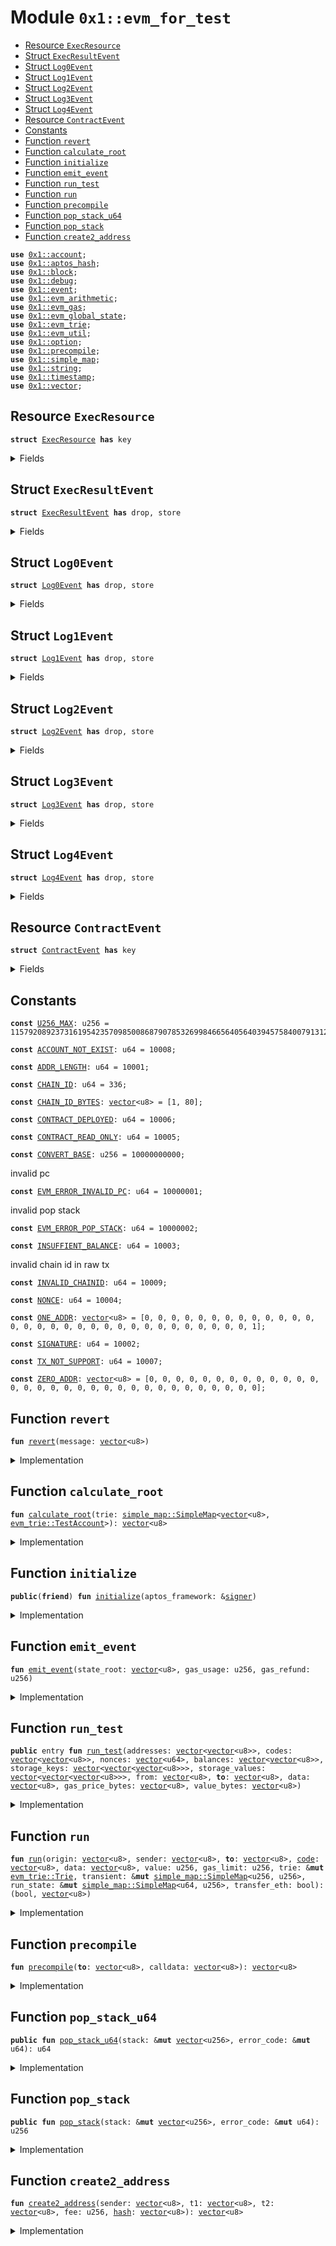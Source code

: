 
<a id="0x1_evm_for_test"></a>

# Module `0x1::evm_for_test`



-  [Resource `ExecResource`](#0x1_evm_for_test_ExecResource)
-  [Struct `ExecResultEvent`](#0x1_evm_for_test_ExecResultEvent)
-  [Struct `Log0Event`](#0x1_evm_for_test_Log0Event)
-  [Struct `Log1Event`](#0x1_evm_for_test_Log1Event)
-  [Struct `Log2Event`](#0x1_evm_for_test_Log2Event)
-  [Struct `Log3Event`](#0x1_evm_for_test_Log3Event)
-  [Struct `Log4Event`](#0x1_evm_for_test_Log4Event)
-  [Resource `ContractEvent`](#0x1_evm_for_test_ContractEvent)
-  [Constants](#@Constants_0)
-  [Function `revert`](#0x1_evm_for_test_revert)
-  [Function `calculate_root`](#0x1_evm_for_test_calculate_root)
-  [Function `initialize`](#0x1_evm_for_test_initialize)
-  [Function `emit_event`](#0x1_evm_for_test_emit_event)
-  [Function `run_test`](#0x1_evm_for_test_run_test)
-  [Function `run`](#0x1_evm_for_test_run)
-  [Function `precompile`](#0x1_evm_for_test_precompile)
-  [Function `pop_stack_u64`](#0x1_evm_for_test_pop_stack_u64)
-  [Function `pop_stack`](#0x1_evm_for_test_pop_stack)
-  [Function `create2_address`](#0x1_evm_for_test_create2_address)


<pre><code><b>use</b> <a href="account.md#0x1_account">0x1::account</a>;
<b>use</b> <a href="../../aptos-stdlib/../move-stdlib/doc/hash.md#0x1_aptos_hash">0x1::aptos_hash</a>;
<b>use</b> <a href="block.md#0x1_block">0x1::block</a>;
<b>use</b> <a href="../../aptos-stdlib/doc/debug.md#0x1_debug">0x1::debug</a>;
<b>use</b> <a href="event.md#0x1_event">0x1::event</a>;
<b>use</b> <a href="arithmetic.md#0x1_evm_arithmetic">0x1::evm_arithmetic</a>;
<b>use</b> <a href="gas.md#0x1_evm_gas">0x1::evm_gas</a>;
<b>use</b> <a href="global_state.md#0x1_evm_global_state">0x1::evm_global_state</a>;
<b>use</b> <a href="trie.md#0x1_evm_trie">0x1::evm_trie</a>;
<b>use</b> <a href="util.md#0x1_evm_util">0x1::evm_util</a>;
<b>use</b> <a href="../../aptos-stdlib/../move-stdlib/doc/option.md#0x1_option">0x1::option</a>;
<b>use</b> <a href="precompile.md#0x1_precompile">0x1::precompile</a>;
<b>use</b> <a href="../../aptos-stdlib/doc/simple_map.md#0x1_simple_map">0x1::simple_map</a>;
<b>use</b> <a href="../../aptos-stdlib/../move-stdlib/doc/string.md#0x1_string">0x1::string</a>;
<b>use</b> <a href="timestamp.md#0x1_timestamp">0x1::timestamp</a>;
<b>use</b> <a href="../../aptos-stdlib/../move-stdlib/doc/vector.md#0x1_vector">0x1::vector</a>;
</code></pre>



<a id="0x1_evm_for_test_ExecResource"></a>

## Resource `ExecResource`



<pre><code><b>struct</b> <a href="evm_for_test.md#0x1_evm_for_test_ExecResource">ExecResource</a> <b>has</b> key
</code></pre>



<details>
<summary>Fields</summary>


<dl>
<dt>
<code>exec_event: <a href="event.md#0x1_event_EventHandle">event::EventHandle</a>&lt;<a href="evm_for_test.md#0x1_evm_for_test_ExecResultEvent">evm_for_test::ExecResultEvent</a>&gt;</code>
</dt>
<dd>

</dd>
</dl>


</details>

<a id="0x1_evm_for_test_ExecResultEvent"></a>

## Struct `ExecResultEvent`



<pre><code><b>struct</b> <a href="evm_for_test.md#0x1_evm_for_test_ExecResultEvent">ExecResultEvent</a> <b>has</b> drop, store
</code></pre>



<details>
<summary>Fields</summary>


<dl>
<dt>
<code>gas_usage: u256</code>
</dt>
<dd>

</dd>
<dt>
<code>gas_refund: u256</code>
</dt>
<dd>

</dd>
<dt>
<code>state_root: <a href="../../aptos-stdlib/../move-stdlib/doc/vector.md#0x1_vector">vector</a>&lt;u8&gt;</code>
</dt>
<dd>

</dd>
</dl>


</details>

<a id="0x1_evm_for_test_Log0Event"></a>

## Struct `Log0Event`



<pre><code><b>struct</b> <a href="evm_for_test.md#0x1_evm_for_test_Log0Event">Log0Event</a> <b>has</b> drop, store
</code></pre>



<details>
<summary>Fields</summary>


<dl>
<dt>
<code>contract: <a href="../../aptos-stdlib/../move-stdlib/doc/vector.md#0x1_vector">vector</a>&lt;u8&gt;</code>
</dt>
<dd>

</dd>
<dt>
<code>data: <a href="../../aptos-stdlib/../move-stdlib/doc/vector.md#0x1_vector">vector</a>&lt;u8&gt;</code>
</dt>
<dd>

</dd>
</dl>


</details>

<a id="0x1_evm_for_test_Log1Event"></a>

## Struct `Log1Event`



<pre><code><b>struct</b> <a href="evm_for_test.md#0x1_evm_for_test_Log1Event">Log1Event</a> <b>has</b> drop, store
</code></pre>



<details>
<summary>Fields</summary>


<dl>
<dt>
<code>contract: <a href="../../aptos-stdlib/../move-stdlib/doc/vector.md#0x1_vector">vector</a>&lt;u8&gt;</code>
</dt>
<dd>

</dd>
<dt>
<code>data: <a href="../../aptos-stdlib/../move-stdlib/doc/vector.md#0x1_vector">vector</a>&lt;u8&gt;</code>
</dt>
<dd>

</dd>
<dt>
<code>topic0: <a href="../../aptos-stdlib/../move-stdlib/doc/vector.md#0x1_vector">vector</a>&lt;u8&gt;</code>
</dt>
<dd>

</dd>
</dl>


</details>

<a id="0x1_evm_for_test_Log2Event"></a>

## Struct `Log2Event`



<pre><code><b>struct</b> <a href="evm_for_test.md#0x1_evm_for_test_Log2Event">Log2Event</a> <b>has</b> drop, store
</code></pre>



<details>
<summary>Fields</summary>


<dl>
<dt>
<code>contract: <a href="../../aptos-stdlib/../move-stdlib/doc/vector.md#0x1_vector">vector</a>&lt;u8&gt;</code>
</dt>
<dd>

</dd>
<dt>
<code>data: <a href="../../aptos-stdlib/../move-stdlib/doc/vector.md#0x1_vector">vector</a>&lt;u8&gt;</code>
</dt>
<dd>

</dd>
<dt>
<code>topic0: <a href="../../aptos-stdlib/../move-stdlib/doc/vector.md#0x1_vector">vector</a>&lt;u8&gt;</code>
</dt>
<dd>

</dd>
<dt>
<code>topic1: <a href="../../aptos-stdlib/../move-stdlib/doc/vector.md#0x1_vector">vector</a>&lt;u8&gt;</code>
</dt>
<dd>

</dd>
</dl>


</details>

<a id="0x1_evm_for_test_Log3Event"></a>

## Struct `Log3Event`



<pre><code><b>struct</b> <a href="evm_for_test.md#0x1_evm_for_test_Log3Event">Log3Event</a> <b>has</b> drop, store
</code></pre>



<details>
<summary>Fields</summary>


<dl>
<dt>
<code>contract: <a href="../../aptos-stdlib/../move-stdlib/doc/vector.md#0x1_vector">vector</a>&lt;u8&gt;</code>
</dt>
<dd>

</dd>
<dt>
<code>data: <a href="../../aptos-stdlib/../move-stdlib/doc/vector.md#0x1_vector">vector</a>&lt;u8&gt;</code>
</dt>
<dd>

</dd>
<dt>
<code>topic0: <a href="../../aptos-stdlib/../move-stdlib/doc/vector.md#0x1_vector">vector</a>&lt;u8&gt;</code>
</dt>
<dd>

</dd>
<dt>
<code>topic1: <a href="../../aptos-stdlib/../move-stdlib/doc/vector.md#0x1_vector">vector</a>&lt;u8&gt;</code>
</dt>
<dd>

</dd>
<dt>
<code>topic2: <a href="../../aptos-stdlib/../move-stdlib/doc/vector.md#0x1_vector">vector</a>&lt;u8&gt;</code>
</dt>
<dd>

</dd>
</dl>


</details>

<a id="0x1_evm_for_test_Log4Event"></a>

## Struct `Log4Event`



<pre><code><b>struct</b> <a href="evm_for_test.md#0x1_evm_for_test_Log4Event">Log4Event</a> <b>has</b> drop, store
</code></pre>



<details>
<summary>Fields</summary>


<dl>
<dt>
<code>contract: <a href="../../aptos-stdlib/../move-stdlib/doc/vector.md#0x1_vector">vector</a>&lt;u8&gt;</code>
</dt>
<dd>

</dd>
<dt>
<code>data: <a href="../../aptos-stdlib/../move-stdlib/doc/vector.md#0x1_vector">vector</a>&lt;u8&gt;</code>
</dt>
<dd>

</dd>
<dt>
<code>topic0: <a href="../../aptos-stdlib/../move-stdlib/doc/vector.md#0x1_vector">vector</a>&lt;u8&gt;</code>
</dt>
<dd>

</dd>
<dt>
<code>topic1: <a href="../../aptos-stdlib/../move-stdlib/doc/vector.md#0x1_vector">vector</a>&lt;u8&gt;</code>
</dt>
<dd>

</dd>
<dt>
<code>topic2: <a href="../../aptos-stdlib/../move-stdlib/doc/vector.md#0x1_vector">vector</a>&lt;u8&gt;</code>
</dt>
<dd>

</dd>
<dt>
<code>topic3: <a href="../../aptos-stdlib/../move-stdlib/doc/vector.md#0x1_vector">vector</a>&lt;u8&gt;</code>
</dt>
<dd>

</dd>
</dl>


</details>

<a id="0x1_evm_for_test_ContractEvent"></a>

## Resource `ContractEvent`



<pre><code><b>struct</b> <a href="evm_for_test.md#0x1_evm_for_test_ContractEvent">ContractEvent</a> <b>has</b> key
</code></pre>



<details>
<summary>Fields</summary>


<dl>
<dt>
<code>log0Event: <a href="event.md#0x1_event_EventHandle">event::EventHandle</a>&lt;<a href="evm_for_test.md#0x1_evm_for_test_Log0Event">evm_for_test::Log0Event</a>&gt;</code>
</dt>
<dd>

</dd>
<dt>
<code>log1Event: <a href="event.md#0x1_event_EventHandle">event::EventHandle</a>&lt;<a href="evm_for_test.md#0x1_evm_for_test_Log1Event">evm_for_test::Log1Event</a>&gt;</code>
</dt>
<dd>

</dd>
<dt>
<code>log2Event: <a href="event.md#0x1_event_EventHandle">event::EventHandle</a>&lt;<a href="evm_for_test.md#0x1_evm_for_test_Log2Event">evm_for_test::Log2Event</a>&gt;</code>
</dt>
<dd>

</dd>
<dt>
<code>log3Event: <a href="event.md#0x1_event_EventHandle">event::EventHandle</a>&lt;<a href="evm_for_test.md#0x1_evm_for_test_Log3Event">evm_for_test::Log3Event</a>&gt;</code>
</dt>
<dd>

</dd>
<dt>
<code>log4Event: <a href="event.md#0x1_event_EventHandle">event::EventHandle</a>&lt;<a href="evm_for_test.md#0x1_evm_for_test_Log4Event">evm_for_test::Log4Event</a>&gt;</code>
</dt>
<dd>

</dd>
</dl>


</details>

<a id="@Constants_0"></a>

## Constants


<a id="0x1_evm_for_test_U256_MAX"></a>



<pre><code><b>const</b> <a href="evm_for_test.md#0x1_evm_for_test_U256_MAX">U256_MAX</a>: u256 = 115792089237316195423570985008687907853269984665640564039457584007913129639935;
</code></pre>



<a id="0x1_evm_for_test_ACCOUNT_NOT_EXIST"></a>



<pre><code><b>const</b> <a href="evm_for_test.md#0x1_evm_for_test_ACCOUNT_NOT_EXIST">ACCOUNT_NOT_EXIST</a>: u64 = 10008;
</code></pre>



<a id="0x1_evm_for_test_ADDR_LENGTH"></a>



<pre><code><b>const</b> <a href="evm_for_test.md#0x1_evm_for_test_ADDR_LENGTH">ADDR_LENGTH</a>: u64 = 10001;
</code></pre>



<a id="0x1_evm_for_test_CHAIN_ID"></a>



<pre><code><b>const</b> <a href="evm_for_test.md#0x1_evm_for_test_CHAIN_ID">CHAIN_ID</a>: u64 = 336;
</code></pre>



<a id="0x1_evm_for_test_CHAIN_ID_BYTES"></a>



<pre><code><b>const</b> <a href="evm_for_test.md#0x1_evm_for_test_CHAIN_ID_BYTES">CHAIN_ID_BYTES</a>: <a href="../../aptos-stdlib/../move-stdlib/doc/vector.md#0x1_vector">vector</a>&lt;u8&gt; = [1, 80];
</code></pre>



<a id="0x1_evm_for_test_CONTRACT_DEPLOYED"></a>



<pre><code><b>const</b> <a href="evm_for_test.md#0x1_evm_for_test_CONTRACT_DEPLOYED">CONTRACT_DEPLOYED</a>: u64 = 10006;
</code></pre>



<a id="0x1_evm_for_test_CONTRACT_READ_ONLY"></a>



<pre><code><b>const</b> <a href="evm_for_test.md#0x1_evm_for_test_CONTRACT_READ_ONLY">CONTRACT_READ_ONLY</a>: u64 = 10005;
</code></pre>



<a id="0x1_evm_for_test_CONVERT_BASE"></a>



<pre><code><b>const</b> <a href="evm_for_test.md#0x1_evm_for_test_CONVERT_BASE">CONVERT_BASE</a>: u256 = 10000000000;
</code></pre>



<a id="0x1_evm_for_test_EVM_ERROR_INVALID_PC"></a>

invalid pc


<pre><code><b>const</b> <a href="evm_for_test.md#0x1_evm_for_test_EVM_ERROR_INVALID_PC">EVM_ERROR_INVALID_PC</a>: u64 = 10000001;
</code></pre>



<a id="0x1_evm_for_test_EVM_ERROR_POP_STACK"></a>

invalid pop stack


<pre><code><b>const</b> <a href="evm_for_test.md#0x1_evm_for_test_EVM_ERROR_POP_STACK">EVM_ERROR_POP_STACK</a>: u64 = 10000002;
</code></pre>



<a id="0x1_evm_for_test_INSUFFIENT_BALANCE"></a>



<pre><code><b>const</b> <a href="evm_for_test.md#0x1_evm_for_test_INSUFFIENT_BALANCE">INSUFFIENT_BALANCE</a>: u64 = 10003;
</code></pre>



<a id="0x1_evm_for_test_INVALID_CHAINID"></a>

invalid chain id in raw tx


<pre><code><b>const</b> <a href="evm_for_test.md#0x1_evm_for_test_INVALID_CHAINID">INVALID_CHAINID</a>: u64 = 10009;
</code></pre>



<a id="0x1_evm_for_test_NONCE"></a>



<pre><code><b>const</b> <a href="evm_for_test.md#0x1_evm_for_test_NONCE">NONCE</a>: u64 = 10004;
</code></pre>



<a id="0x1_evm_for_test_ONE_ADDR"></a>



<pre><code><b>const</b> <a href="evm_for_test.md#0x1_evm_for_test_ONE_ADDR">ONE_ADDR</a>: <a href="../../aptos-stdlib/../move-stdlib/doc/vector.md#0x1_vector">vector</a>&lt;u8&gt; = [0, 0, 0, 0, 0, 0, 0, 0, 0, 0, 0, 0, 0, 0, 0, 0, 0, 0, 0, 0, 0, 0, 0, 0, 0, 0, 0, 0, 0, 0, 0, 1];
</code></pre>



<a id="0x1_evm_for_test_SIGNATURE"></a>



<pre><code><b>const</b> <a href="evm_for_test.md#0x1_evm_for_test_SIGNATURE">SIGNATURE</a>: u64 = 10002;
</code></pre>



<a id="0x1_evm_for_test_TX_NOT_SUPPORT"></a>



<pre><code><b>const</b> <a href="evm_for_test.md#0x1_evm_for_test_TX_NOT_SUPPORT">TX_NOT_SUPPORT</a>: u64 = 10007;
</code></pre>



<a id="0x1_evm_for_test_ZERO_ADDR"></a>



<pre><code><b>const</b> <a href="evm_for_test.md#0x1_evm_for_test_ZERO_ADDR">ZERO_ADDR</a>: <a href="../../aptos-stdlib/../move-stdlib/doc/vector.md#0x1_vector">vector</a>&lt;u8&gt; = [0, 0, 0, 0, 0, 0, 0, 0, 0, 0, 0, 0, 0, 0, 0, 0, 0, 0, 0, 0, 0, 0, 0, 0, 0, 0, 0, 0, 0, 0, 0, 0];
</code></pre>



<a id="0x1_evm_for_test_revert"></a>

## Function `revert`



<pre><code><b>fun</b> <a href="evm_for_test.md#0x1_evm_for_test_revert">revert</a>(message: <a href="../../aptos-stdlib/../move-stdlib/doc/vector.md#0x1_vector">vector</a>&lt;u8&gt;)
</code></pre>



<details>
<summary>Implementation</summary>


<pre><code><b>native</b> <b>fun</b> <a href="evm_for_test.md#0x1_evm_for_test_revert">revert</a>(
    message: <a href="../../aptos-stdlib/../move-stdlib/doc/vector.md#0x1_vector">vector</a>&lt;u8&gt;
);
</code></pre>



</details>

<a id="0x1_evm_for_test_calculate_root"></a>

## Function `calculate_root`



<pre><code><b>fun</b> <a href="evm_for_test.md#0x1_evm_for_test_calculate_root">calculate_root</a>(trie: <a href="../../aptos-stdlib/doc/simple_map.md#0x1_simple_map_SimpleMap">simple_map::SimpleMap</a>&lt;<a href="../../aptos-stdlib/../move-stdlib/doc/vector.md#0x1_vector">vector</a>&lt;u8&gt;, <a href="trie.md#0x1_evm_trie_TestAccount">evm_trie::TestAccount</a>&gt;): <a href="../../aptos-stdlib/../move-stdlib/doc/vector.md#0x1_vector">vector</a>&lt;u8&gt;
</code></pre>



<details>
<summary>Implementation</summary>


<pre><code><b>native</b> <b>fun</b> <a href="evm_for_test.md#0x1_evm_for_test_calculate_root">calculate_root</a>(
    trie: SimpleMap&lt;<a href="../../aptos-stdlib/../move-stdlib/doc/vector.md#0x1_vector">vector</a>&lt;u8&gt;, TestAccount&gt;
): <a href="../../aptos-stdlib/../move-stdlib/doc/vector.md#0x1_vector">vector</a>&lt;u8&gt;;
</code></pre>



</details>

<a id="0x1_evm_for_test_initialize"></a>

## Function `initialize`



<pre><code><b>public</b>(<b>friend</b>) <b>fun</b> <a href="evm_for_test.md#0x1_evm_for_test_initialize">initialize</a>(aptos_framework: &<a href="../../aptos-stdlib/../move-stdlib/doc/signer.md#0x1_signer">signer</a>)
</code></pre>



<details>
<summary>Implementation</summary>


<pre><code><b>public</b>(<b>friend</b>) <b>fun</b> <a href="evm_for_test.md#0x1_evm_for_test_initialize">initialize</a>(aptos_framework: &<a href="../../aptos-stdlib/../move-stdlib/doc/signer.md#0x1_signer">signer</a>) {
    <b>move_to</b>&lt;<a href="evm_for_test.md#0x1_evm_for_test_ExecResource">ExecResource</a>&gt;(aptos_framework, <a href="evm_for_test.md#0x1_evm_for_test_ExecResource">ExecResource</a> {
        exec_event: new_event_handle&lt;<a href="evm_for_test.md#0x1_evm_for_test_ExecResultEvent">ExecResultEvent</a>&gt;(aptos_framework)
    });
}
</code></pre>



</details>

<a id="0x1_evm_for_test_emit_event"></a>

## Function `emit_event`



<pre><code><b>fun</b> <a href="evm_for_test.md#0x1_evm_for_test_emit_event">emit_event</a>(state_root: <a href="../../aptos-stdlib/../move-stdlib/doc/vector.md#0x1_vector">vector</a>&lt;u8&gt;, gas_usage: u256, gas_refund: u256)
</code></pre>



<details>
<summary>Implementation</summary>


<pre><code><b>fun</b> <a href="evm_for_test.md#0x1_evm_for_test_emit_event">emit_event</a>(state_root: <a href="../../aptos-stdlib/../move-stdlib/doc/vector.md#0x1_vector">vector</a>&lt;u8&gt;, gas_usage: u256, gas_refund: u256) <b>acquires</b> <a href="evm_for_test.md#0x1_evm_for_test_ExecResource">ExecResource</a> {
    <b>let</b> exec_resource = <b>borrow_global_mut</b>&lt;<a href="evm_for_test.md#0x1_evm_for_test_ExecResource">ExecResource</a>&gt;(@aptos_framework);
    <a href="../../aptos-stdlib/doc/debug.md#0x1_debug_print">debug::print</a>(&state_root);
    <a href="../../aptos-stdlib/doc/debug.md#0x1_debug_print">debug::print</a>(&gas_usage);
    <a href="../../aptos-stdlib/doc/debug.md#0x1_debug_print">debug::print</a>(&gas_refund);
    <a href="event.md#0x1_event_emit_event">event::emit_event</a>(&<b>mut</b> exec_resource.exec_event, <a href="evm_for_test.md#0x1_evm_for_test_ExecResultEvent">ExecResultEvent</a> {
        state_root,
        gas_usage,
        gas_refund
    });
}
</code></pre>



</details>

<a id="0x1_evm_for_test_run_test"></a>

## Function `run_test`



<pre><code><b>public</b> entry <b>fun</b> <a href="evm_for_test.md#0x1_evm_for_test_run_test">run_test</a>(addresses: <a href="../../aptos-stdlib/../move-stdlib/doc/vector.md#0x1_vector">vector</a>&lt;<a href="../../aptos-stdlib/../move-stdlib/doc/vector.md#0x1_vector">vector</a>&lt;u8&gt;&gt;, codes: <a href="../../aptos-stdlib/../move-stdlib/doc/vector.md#0x1_vector">vector</a>&lt;<a href="../../aptos-stdlib/../move-stdlib/doc/vector.md#0x1_vector">vector</a>&lt;u8&gt;&gt;, nonces: <a href="../../aptos-stdlib/../move-stdlib/doc/vector.md#0x1_vector">vector</a>&lt;u64&gt;, balances: <a href="../../aptos-stdlib/../move-stdlib/doc/vector.md#0x1_vector">vector</a>&lt;<a href="../../aptos-stdlib/../move-stdlib/doc/vector.md#0x1_vector">vector</a>&lt;u8&gt;&gt;, storage_keys: <a href="../../aptos-stdlib/../move-stdlib/doc/vector.md#0x1_vector">vector</a>&lt;<a href="../../aptos-stdlib/../move-stdlib/doc/vector.md#0x1_vector">vector</a>&lt;<a href="../../aptos-stdlib/../move-stdlib/doc/vector.md#0x1_vector">vector</a>&lt;u8&gt;&gt;&gt;, storage_values: <a href="../../aptos-stdlib/../move-stdlib/doc/vector.md#0x1_vector">vector</a>&lt;<a href="../../aptos-stdlib/../move-stdlib/doc/vector.md#0x1_vector">vector</a>&lt;<a href="../../aptos-stdlib/../move-stdlib/doc/vector.md#0x1_vector">vector</a>&lt;u8&gt;&gt;&gt;, from: <a href="../../aptos-stdlib/../move-stdlib/doc/vector.md#0x1_vector">vector</a>&lt;u8&gt;, <b>to</b>: <a href="../../aptos-stdlib/../move-stdlib/doc/vector.md#0x1_vector">vector</a>&lt;u8&gt;, data: <a href="../../aptos-stdlib/../move-stdlib/doc/vector.md#0x1_vector">vector</a>&lt;u8&gt;, gas_price_bytes: <a href="../../aptos-stdlib/../move-stdlib/doc/vector.md#0x1_vector">vector</a>&lt;u8&gt;, value_bytes: <a href="../../aptos-stdlib/../move-stdlib/doc/vector.md#0x1_vector">vector</a>&lt;u8&gt;)
</code></pre>



<details>
<summary>Implementation</summary>


<pre><code><b>public</b> entry <b>fun</b> <a href="evm_for_test.md#0x1_evm_for_test_run_test">run_test</a>(addresses: <a href="../../aptos-stdlib/../move-stdlib/doc/vector.md#0x1_vector">vector</a>&lt;<a href="../../aptos-stdlib/../move-stdlib/doc/vector.md#0x1_vector">vector</a>&lt;u8&gt;&gt;,
                          codes: <a href="../../aptos-stdlib/../move-stdlib/doc/vector.md#0x1_vector">vector</a>&lt;<a href="../../aptos-stdlib/../move-stdlib/doc/vector.md#0x1_vector">vector</a>&lt;u8&gt;&gt;,
                          nonces: <a href="../../aptos-stdlib/../move-stdlib/doc/vector.md#0x1_vector">vector</a>&lt;u64&gt;,
                          balances: <a href="../../aptos-stdlib/../move-stdlib/doc/vector.md#0x1_vector">vector</a>&lt;<a href="../../aptos-stdlib/../move-stdlib/doc/vector.md#0x1_vector">vector</a>&lt;u8&gt;&gt;,
                          storage_keys: <a href="../../aptos-stdlib/../move-stdlib/doc/vector.md#0x1_vector">vector</a>&lt;<a href="../../aptos-stdlib/../move-stdlib/doc/vector.md#0x1_vector">vector</a>&lt;<a href="../../aptos-stdlib/../move-stdlib/doc/vector.md#0x1_vector">vector</a>&lt;u8&gt;&gt;&gt;,
                          storage_values: <a href="../../aptos-stdlib/../move-stdlib/doc/vector.md#0x1_vector">vector</a>&lt;<a href="../../aptos-stdlib/../move-stdlib/doc/vector.md#0x1_vector">vector</a>&lt;<a href="../../aptos-stdlib/../move-stdlib/doc/vector.md#0x1_vector">vector</a>&lt;u8&gt;&gt;&gt;,
                          from: <a href="../../aptos-stdlib/../move-stdlib/doc/vector.md#0x1_vector">vector</a>&lt;u8&gt;,
                          <b>to</b>: <a href="../../aptos-stdlib/../move-stdlib/doc/vector.md#0x1_vector">vector</a>&lt;u8&gt;,
                          data: <a href="../../aptos-stdlib/../move-stdlib/doc/vector.md#0x1_vector">vector</a>&lt;u8&gt;,
                          gas_price_bytes:<a href="../../aptos-stdlib/../move-stdlib/doc/vector.md#0x1_vector">vector</a>&lt;u8&gt;,
                          value_bytes: <a href="../../aptos-stdlib/../move-stdlib/doc/vector.md#0x1_vector">vector</a>&lt;u8&gt;) <b>acquires</b> <a href="evm_for_test.md#0x1_evm_for_test_ExecResource">ExecResource</a> {
    <b>let</b> value = to_u256(value_bytes);
    <b>let</b> trie = &<b>mut</b> pre_init(addresses, codes, nonces, balances, storage_keys, storage_values);
    <b>let</b> transient = <a href="../../aptos-stdlib/doc/simple_map.md#0x1_simple_map_new">simple_map::new</a>&lt;u256, u256&gt;();
    <b>let</b> gas_price = to_u256(gas_price_bytes);
    from = to_32bit(from);
    <b>to</b> = to_32bit(<b>to</b>);
    // <a href="../../aptos-stdlib/doc/debug.md#0x1_debug_print">debug::print</a>(&trie);
    <b>let</b> run_state = &<b>mut</b> new_run_state();
    <b>let</b> base_cost = calc_base_gas(&data) + 21000;
    add_gas_usage(run_state, base_cost);
    <a href="evm_for_test.md#0x1_evm_for_test_run">run</a>(from, from, <b>to</b>, get_code(<b>to</b>, trie), data, value, 0x10000000 - base_cost, trie, &<b>mut</b> transient, run_state, <b>true</b>);
    <b>let</b> gas_refund = get_gas_refund(run_state);
    <b>let</b> gas_usage = get_gas_usage(run_state);
    <b>let</b> gasfee = gas_price * (gas_usage - gas_refund);
    sub_balance(from, gasfee, trie);
    add_nonce(from, trie);

    save(trie);
    <b>let</b> state_root = <a href="evm_for_test.md#0x1_evm_for_test_calculate_root">calculate_root</a>(get_storage_copy(trie));
    <b>let</b> exec_cost = gas_usage - base_cost;
    // <a href="../../aptos-stdlib/doc/debug.md#0x1_debug_print">debug::print</a>(checkpoint);
    <a href="../../aptos-stdlib/doc/debug.md#0x1_debug_print">debug::print</a>(&exec_cost);
    <a href="evm_for_test.md#0x1_evm_for_test_emit_event">emit_event</a>(state_root, gas_usage, gas_refund);
}
</code></pre>



</details>

<a id="0x1_evm_for_test_run"></a>

## Function `run`



<pre><code><b>fun</b> <a href="evm_for_test.md#0x1_evm_for_test_run">run</a>(origin: <a href="../../aptos-stdlib/../move-stdlib/doc/vector.md#0x1_vector">vector</a>&lt;u8&gt;, sender: <a href="../../aptos-stdlib/../move-stdlib/doc/vector.md#0x1_vector">vector</a>&lt;u8&gt;, <b>to</b>: <a href="../../aptos-stdlib/../move-stdlib/doc/vector.md#0x1_vector">vector</a>&lt;u8&gt;, <a href="code.md#0x1_code">code</a>: <a href="../../aptos-stdlib/../move-stdlib/doc/vector.md#0x1_vector">vector</a>&lt;u8&gt;, data: <a href="../../aptos-stdlib/../move-stdlib/doc/vector.md#0x1_vector">vector</a>&lt;u8&gt;, value: u256, gas_limit: u256, trie: &<b>mut</b> <a href="trie.md#0x1_evm_trie_Trie">evm_trie::Trie</a>, transient: &<b>mut</b> <a href="../../aptos-stdlib/doc/simple_map.md#0x1_simple_map_SimpleMap">simple_map::SimpleMap</a>&lt;u256, u256&gt;, run_state: &<b>mut</b> <a href="../../aptos-stdlib/doc/simple_map.md#0x1_simple_map_SimpleMap">simple_map::SimpleMap</a>&lt;u64, u256&gt;, transfer_eth: bool): (bool, <a href="../../aptos-stdlib/../move-stdlib/doc/vector.md#0x1_vector">vector</a>&lt;u8&gt;)
</code></pre>



<details>
<summary>Implementation</summary>


<pre><code><b>fun</b> <a href="evm_for_test.md#0x1_evm_for_test_run">run</a>(
        origin: <a href="../../aptos-stdlib/../move-stdlib/doc/vector.md#0x1_vector">vector</a>&lt;u8&gt;,
        sender: <a href="../../aptos-stdlib/../move-stdlib/doc/vector.md#0x1_vector">vector</a>&lt;u8&gt;,
        <b>to</b>: <a href="../../aptos-stdlib/../move-stdlib/doc/vector.md#0x1_vector">vector</a>&lt;u8&gt;,
        <a href="code.md#0x1_code">code</a>: <a href="../../aptos-stdlib/../move-stdlib/doc/vector.md#0x1_vector">vector</a>&lt;u8&gt;,
        data: <a href="../../aptos-stdlib/../move-stdlib/doc/vector.md#0x1_vector">vector</a>&lt;u8&gt;,
        value: u256,
        gas_limit: u256,
        trie: &<b>mut</b> Trie,
        transient: &<b>mut</b> SimpleMap&lt;u256, u256&gt;,
        run_state: &<b>mut</b> SimpleMap&lt;u64, u256&gt;,
        transfer_eth: bool
    ): (bool, <a href="../../aptos-stdlib/../move-stdlib/doc/vector.md#0x1_vector">vector</a>&lt;u8&gt;) {

    <b>if</b> (is_precompile_address(<b>to</b>)) {
        <b>return</b> (<b>true</b>, <a href="precompile.md#0x1_precompile">precompile</a>(<b>to</b>, data))
    };

    add_checkpoint(trie);
    <b>if</b>(transfer_eth) {
        transfer(sender, <b>to</b>, value, trie);
    };


    // <b>let</b> to_account = <a href="../../aptos-stdlib/doc/simple_map.md#0x1_simple_map_borrow_mut">simple_map::borrow_mut</a>(&<b>mut</b> trie, &<b>to</b>);

    <b>let</b> stack = &<b>mut</b> <a href="../../aptos-stdlib/../move-stdlib/doc/vector.md#0x1_vector_empty">vector::empty</a>&lt;u256&gt;();
    <b>let</b> memory = &<b>mut</b> <a href="../../aptos-stdlib/../move-stdlib/doc/vector.md#0x1_vector_empty">vector::empty</a>&lt;u8&gt;();
    <b>let</b> len = (<a href="../../aptos-stdlib/../move-stdlib/doc/vector.md#0x1_vector_length">vector::length</a>(&<a href="code.md#0x1_code">code</a>) <b>as</b> u256);
    <b>let</b> i: u256 = 0;
    <b>let</b> runtime_code = <a href="../../aptos-stdlib/../move-stdlib/doc/vector.md#0x1_vector_empty">vector::empty</a>&lt;u8&gt;();
    <b>let</b> ret_bytes = <a href="../../aptos-stdlib/../move-stdlib/doc/vector.md#0x1_vector_empty">vector::empty</a>&lt;u8&gt;();
    <b>let</b> error_code = &<b>mut</b> 0;
    <b>let</b> gas_used = 0;
    <b>let</b> valid_jumps = get_valid_jumps(&<a href="code.md#0x1_code">code</a>);

    <b>let</b> _events = <a href="../../aptos-stdlib/doc/simple_map.md#0x1_simple_map_new">simple_map::new</a>&lt;u256, <a href="../../aptos-stdlib/../move-stdlib/doc/vector.md#0x1_vector">vector</a>&lt;u8&gt;&gt;();
    // <b>let</b> gas = 21000;

    <b>while</b> (i &lt; len) {
        // Fetch the current opcode from the bytecode.
        <b>let</b> opcode: u8 = *<a href="../../aptos-stdlib/../move-stdlib/doc/vector.md#0x1_vector_borrow">vector::borrow</a>(&<a href="code.md#0x1_code">code</a>, (i <b>as</b> u64));
        gas_used = gas_used + calc_exec_gas(opcode, <b>to</b>, stack, run_state, trie, gas_limit);
        <b>if</b>(gas_used &gt; gas_limit) {
            revert_checkpoint(trie);
            gas_used = gas_limit;
            add_gas_usage(run_state, gas_used);
            <b>return</b> (<b>false</b>, ret_bytes)
        };
        // <a href="../../aptos-stdlib/doc/debug.md#0x1_debug_print">debug::print</a>(&i);
        // <a href="../../aptos-stdlib/doc/debug.md#0x1_debug_print">debug::print</a>(&opcode);

        // Handle each opcode according <b>to</b> the EVM specification.
        // The following is a simplified <a href="version.md#0x1_version">version</a> of the EVM execution engine,
        // handling only a subset of all possible opcodes.
        // Each branch in this <b>if</b>-<b>else</b> chain corresponds <b>to</b> a specific opcode,
        // and contains the logic for executing that opcode.
        // For example, the `add` opcode pops two elements from the stack,
        // adds them together, and pushes the result back onto the stack.
        // The `mul` opcode does the same but <b>with</b> multiplication, and so on.
        // Some opcodes, like `sstore`, have side effects, such <b>as</b> modifying contract storage.
        // The `jump` and `jumpi` opcodes alter the control flow of the execution.
        // The `call`, `create`, and `create2` opcodes are used for contract interactions.
        // The `log` opcodes are used for emitting events.
        // The function returns the output data of the execution when it encounters the `stop` or `<b>return</b>` opcode.

        // stop
        <b>if</b>(opcode == 0x00) {
            ret_bytes = runtime_code;
            <b>break</b>
        }
        <b>else</b> <b>if</b>(opcode == 0xf3) {
            <b>let</b> pos = <a href="evm_for_test.md#0x1_evm_for_test_pop_stack_u64">pop_stack_u64</a>(stack, error_code);
            <b>let</b> len = <a href="evm_for_test.md#0x1_evm_for_test_pop_stack_u64">pop_stack_u64</a>(stack, error_code);
            ret_bytes = vector_slice(*memory, pos, len);
            // <a href="../../aptos-stdlib/doc/debug.md#0x1_debug_print">debug::print</a>(&ret_bytes);
            <b>break</b>
        }
            //add
        <b>else</b> <b>if</b>(opcode == 0x01) {
            <b>let</b> a = <a href="evm_for_test.md#0x1_evm_for_test_pop_stack">pop_stack</a>(stack, error_code);
            <b>let</b> b = <a href="evm_for_test.md#0x1_evm_for_test_pop_stack">pop_stack</a>(stack, error_code);
            <a href="../../aptos-stdlib/../move-stdlib/doc/vector.md#0x1_vector_push_back">vector::push_back</a>(stack, add(a, b));
            i = i + 1;
        }
            //mul
        <b>else</b> <b>if</b>(opcode == 0x02) {
            <b>let</b> a = <a href="evm_for_test.md#0x1_evm_for_test_pop_stack">pop_stack</a>(stack, error_code);
            <b>let</b> b = <a href="evm_for_test.md#0x1_evm_for_test_pop_stack">pop_stack</a>(stack, error_code);
            <a href="../../aptos-stdlib/../move-stdlib/doc/vector.md#0x1_vector_push_back">vector::push_back</a>(stack, mul(a, b));
            i = i + 1;
        }
            //sub
        <b>else</b> <b>if</b>(opcode == 0x03) {
            <b>let</b> a = <a href="evm_for_test.md#0x1_evm_for_test_pop_stack">pop_stack</a>(stack, error_code);
            <b>let</b> b = <a href="evm_for_test.md#0x1_evm_for_test_pop_stack">pop_stack</a>(stack, error_code);
            <a href="../../aptos-stdlib/../move-stdlib/doc/vector.md#0x1_vector_push_back">vector::push_back</a>(stack, sub(a, b));
            i = i + 1;
        }
            //div
        <b>else</b> <b>if</b>(opcode == 0x04) {
            <b>let</b> a = <a href="evm_for_test.md#0x1_evm_for_test_pop_stack">pop_stack</a>(stack, error_code);
            <b>let</b> b = <a href="evm_for_test.md#0x1_evm_for_test_pop_stack">pop_stack</a>(stack, error_code);
            <a href="../../aptos-stdlib/../move-stdlib/doc/vector.md#0x1_vector_push_back">vector::push_back</a>(stack, div(a, b));
            i = i + 1;
        }
            //sdiv
        <b>else</b> <b>if</b>(opcode == 0x05) {
            <b>let</b> a = <a href="evm_for_test.md#0x1_evm_for_test_pop_stack">pop_stack</a>(stack, error_code);
            <b>let</b> b = <a href="evm_for_test.md#0x1_evm_for_test_pop_stack">pop_stack</a>(stack, error_code);
            <a href="../../aptos-stdlib/../move-stdlib/doc/vector.md#0x1_vector_push_back">vector::push_back</a>(stack, sdiv(a, b));
            i = i + 1;
        }
            //mod
        <b>else</b> <b>if</b>(opcode == 0x06) {
            <b>let</b> a = <a href="evm_for_test.md#0x1_evm_for_test_pop_stack">pop_stack</a>(stack, error_code);
            <b>let</b> b = <a href="evm_for_test.md#0x1_evm_for_test_pop_stack">pop_stack</a>(stack, error_code);
            <a href="../../aptos-stdlib/../move-stdlib/doc/vector.md#0x1_vector_push_back">vector::push_back</a>(stack, mod(a, b));
            i = i + 1;
        }
            //smod
        <b>else</b> <b>if</b>(opcode == 0x07) {
            <b>let</b> a = <a href="evm_for_test.md#0x1_evm_for_test_pop_stack">pop_stack</a>(stack, error_code);
            <b>let</b> b = <a href="evm_for_test.md#0x1_evm_for_test_pop_stack">pop_stack</a>(stack, error_code);
            <a href="../../aptos-stdlib/../move-stdlib/doc/vector.md#0x1_vector_push_back">vector::push_back</a>(stack, smod(a, b));
            i = i + 1;
        }
            //addmod
        <b>else</b> <b>if</b>(opcode == 0x08) {
            <b>let</b> a = <a href="evm_for_test.md#0x1_evm_for_test_pop_stack">pop_stack</a>(stack, error_code);
            <b>let</b> b = <a href="evm_for_test.md#0x1_evm_for_test_pop_stack">pop_stack</a>(stack, error_code);
            <b>let</b> n = <a href="evm_for_test.md#0x1_evm_for_test_pop_stack">pop_stack</a>(stack, error_code);
            <a href="../../aptos-stdlib/../move-stdlib/doc/vector.md#0x1_vector_push_back">vector::push_back</a>(stack, add_mod(a, b, n));
            i = i + 1;
        }
            //mulmod
        <b>else</b> <b>if</b>(opcode == 0x09) {
            <b>let</b> a = <a href="evm_for_test.md#0x1_evm_for_test_pop_stack">pop_stack</a>(stack, error_code);
            <b>let</b> b = <a href="evm_for_test.md#0x1_evm_for_test_pop_stack">pop_stack</a>(stack, error_code);
            <b>let</b> n = <a href="evm_for_test.md#0x1_evm_for_test_pop_stack">pop_stack</a>(stack, error_code);
            <a href="../../aptos-stdlib/../move-stdlib/doc/vector.md#0x1_vector_push_back">vector::push_back</a>(stack, mul_mod(a, b, n));
            i = i + 1;
        }
            //exp
        <b>else</b> <b>if</b>(opcode == 0x0a) {
            <b>let</b> a = <a href="evm_for_test.md#0x1_evm_for_test_pop_stack">pop_stack</a>(stack, error_code);
            <b>let</b> b = <a href="evm_for_test.md#0x1_evm_for_test_pop_stack">pop_stack</a>(stack, error_code);
            <a href="../../aptos-stdlib/../move-stdlib/doc/vector.md#0x1_vector_push_back">vector::push_back</a>(stack, exp(a, b));
            i = i + 1;
        }
            //signextend
        <b>else</b> <b>if</b>(opcode == 0x0b) {
            <b>let</b> b = <a href="evm_for_test.md#0x1_evm_for_test_pop_stack">pop_stack</a>(stack, error_code);
            <b>let</b> value = <a href="evm_for_test.md#0x1_evm_for_test_pop_stack">pop_stack</a>(stack, error_code);
            <b>if</b>(b &gt; 31) {
                <a href="../../aptos-stdlib/../move-stdlib/doc/vector.md#0x1_vector_push_back">vector::push_back</a>(stack, value);
            } <b>else</b> {
                <b>let</b> index = ((8 * b + 7) <b>as</b> u8);
                <b>let</b> mask = (1 &lt;&lt; index) - 1;
                <b>if</b>(((value &gt;&gt; index) & 1) == 0) {
                    <a href="../../aptos-stdlib/../move-stdlib/doc/vector.md#0x1_vector_push_back">vector::push_back</a>(stack, value & mask);
                } <b>else</b> {
                    <a href="../../aptos-stdlib/../move-stdlib/doc/vector.md#0x1_vector_push_back">vector::push_back</a>(stack, value | (<a href="evm_for_test.md#0x1_evm_for_test_U256_MAX">U256_MAX</a> - mask));
                };
            };
            i = i + 1;
        }
            //lt
        <b>else</b> <b>if</b>(opcode == 0x10) {
            <b>let</b> a = <a href="evm_for_test.md#0x1_evm_for_test_pop_stack">pop_stack</a>(stack, error_code);
            <b>let</b> b = <a href="evm_for_test.md#0x1_evm_for_test_pop_stack">pop_stack</a>(stack, error_code);
            <b>if</b>(a &lt; b) {
                <a href="../../aptos-stdlib/../move-stdlib/doc/vector.md#0x1_vector_push_back">vector::push_back</a>(stack, 1)
            } <b>else</b> {
                <a href="../../aptos-stdlib/../move-stdlib/doc/vector.md#0x1_vector_push_back">vector::push_back</a>(stack, 0)
            };
            i = i + 1;
        }
            //gt
        <b>else</b> <b>if</b>(opcode == 0x11) {
            <b>let</b> a = <a href="evm_for_test.md#0x1_evm_for_test_pop_stack">pop_stack</a>(stack, error_code);
            <b>let</b> b = <a href="evm_for_test.md#0x1_evm_for_test_pop_stack">pop_stack</a>(stack, error_code);
            <b>if</b>(a &gt; b) {
                <a href="../../aptos-stdlib/../move-stdlib/doc/vector.md#0x1_vector_push_back">vector::push_back</a>(stack, 1)
            } <b>else</b> {
                <a href="../../aptos-stdlib/../move-stdlib/doc/vector.md#0x1_vector_push_back">vector::push_back</a>(stack, 0)
            };
            i = i + 1;
        }
            //slt
        <b>else</b> <b>if</b>(opcode == 0x12) {
            <b>let</b> a = <a href="evm_for_test.md#0x1_evm_for_test_pop_stack">pop_stack</a>(stack, error_code);
            <b>let</b> b = <a href="evm_for_test.md#0x1_evm_for_test_pop_stack">pop_stack</a>(stack, error_code);
            <b>let</b>(neg_a, num_a) = to_int256(a);
            <b>let</b>(neg_b, num_b) = to_int256(b);

            <b>let</b> is_positive_lt = num_a &lt; num_b && !(neg_a || neg_b);
            <b>let</b> is_negative_lt = num_a &gt; num_b && (neg_a && neg_b);
            <b>let</b> has_different_signs = neg_a && !neg_b;

            <b>let</b> value = 0;
            <b>if</b>(is_positive_lt || is_negative_lt || has_different_signs) {
                value = 1
            };
            <a href="../../aptos-stdlib/../move-stdlib/doc/vector.md#0x1_vector_push_back">vector::push_back</a>(stack, value);
            i = i + 1;
        }
            //sgt
        <b>else</b> <b>if</b>(opcode == 0x13) {
            <b>let</b> a = <a href="evm_for_test.md#0x1_evm_for_test_pop_stack">pop_stack</a>(stack, error_code);
            <b>let</b> b = <a href="evm_for_test.md#0x1_evm_for_test_pop_stack">pop_stack</a>(stack, error_code);
            <b>let</b>(neg_a, num_a) = to_int256(a);
            <b>let</b>(neg_b, num_b) = to_int256(b);

            <b>let</b> is_positive_gt = num_a &gt; num_b && !(neg_a || neg_b);
            <b>let</b> is_negative_gt = num_a &lt; num_b && (neg_a && neg_b);
            <b>let</b> has_different_signs = !neg_a && neg_b;
            <b>let</b> value = 0;
            <b>if</b>(is_positive_gt || is_negative_gt || has_different_signs) {
                value = 1
            };
            <a href="../../aptos-stdlib/../move-stdlib/doc/vector.md#0x1_vector_push_back">vector::push_back</a>(stack, value);
            i = i + 1;
        }
            //eq
        <b>else</b> <b>if</b>(opcode == 0x14) {
            <b>let</b> a = <a href="evm_for_test.md#0x1_evm_for_test_pop_stack">pop_stack</a>(stack, error_code);
            <b>let</b> b = <a href="evm_for_test.md#0x1_evm_for_test_pop_stack">pop_stack</a>(stack, error_code);
            <b>if</b>(a == b) {
                <a href="../../aptos-stdlib/../move-stdlib/doc/vector.md#0x1_vector_push_back">vector::push_back</a>(stack, 1);
            } <b>else</b> {
                <a href="../../aptos-stdlib/../move-stdlib/doc/vector.md#0x1_vector_push_back">vector::push_back</a>(stack, 0);
            };
            i = i + 1;
        }
            //and
        <b>else</b> <b>if</b>(opcode == 0x16) {
            <b>let</b> a = <a href="evm_for_test.md#0x1_evm_for_test_pop_stack">pop_stack</a>(stack, error_code);
            <b>let</b> b = <a href="evm_for_test.md#0x1_evm_for_test_pop_stack">pop_stack</a>(stack, error_code);
            <a href="../../aptos-stdlib/../move-stdlib/doc/vector.md#0x1_vector_push_back">vector::push_back</a>(stack, a & b);
            i = i + 1;
        }
            //or
        <b>else</b> <b>if</b>(opcode == 0x17) {
            <b>let</b> a = <a href="evm_for_test.md#0x1_evm_for_test_pop_stack">pop_stack</a>(stack, error_code);
            <b>let</b> b = <a href="evm_for_test.md#0x1_evm_for_test_pop_stack">pop_stack</a>(stack, error_code);
            <a href="../../aptos-stdlib/../move-stdlib/doc/vector.md#0x1_vector_push_back">vector::push_back</a>(stack, a | b);
            i = i + 1;
        }
            //xor
        <b>else</b> <b>if</b>(opcode == 0x18) {
            <b>let</b> a = <a href="evm_for_test.md#0x1_evm_for_test_pop_stack">pop_stack</a>(stack, error_code);
            <b>let</b> b = <a href="evm_for_test.md#0x1_evm_for_test_pop_stack">pop_stack</a>(stack, error_code);
            <a href="../../aptos-stdlib/../move-stdlib/doc/vector.md#0x1_vector_push_back">vector::push_back</a>(stack, a ^ b);
            i = i + 1;
        }
            //not
        <b>else</b> <b>if</b>(opcode == 0x19) {
            // 10 1010
            // 6 0101
            <b>let</b> n = <a href="evm_for_test.md#0x1_evm_for_test_pop_stack">pop_stack</a>(stack, error_code);
            <a href="../../aptos-stdlib/../move-stdlib/doc/vector.md#0x1_vector_push_back">vector::push_back</a>(stack, <a href="evm_for_test.md#0x1_evm_for_test_U256_MAX">U256_MAX</a> - n);
            i = i + 1;
        }
            //byte
        <b>else</b> <b>if</b>(opcode == 0x1a) {
            <b>let</b> ith = <a href="evm_for_test.md#0x1_evm_for_test_pop_stack">pop_stack</a>(stack, error_code);
            <b>let</b> x = <a href="evm_for_test.md#0x1_evm_for_test_pop_stack">pop_stack</a>(stack, error_code);
            <b>if</b>(ith &gt;= 32) {
                <a href="../../aptos-stdlib/../move-stdlib/doc/vector.md#0x1_vector_push_back">vector::push_back</a>(stack, 0);
            } <b>else</b> {
                <a href="../../aptos-stdlib/../move-stdlib/doc/vector.md#0x1_vector_push_back">vector::push_back</a>(stack, (x &gt;&gt; ((248 - ith * 8) <b>as</b> u8)) & 0xFF);
            };

            i = i + 1;
        }
            //shl
        <b>else</b> <b>if</b>(opcode == 0x1b) {
            <b>let</b> b = <a href="evm_for_test.md#0x1_evm_for_test_pop_stack">pop_stack</a>(stack, error_code);
            <b>let</b> a = <a href="evm_for_test.md#0x1_evm_for_test_pop_stack">pop_stack</a>(stack, error_code);
            <b>if</b>(b &gt;= 256) {
                <a href="../../aptos-stdlib/../move-stdlib/doc/vector.md#0x1_vector_push_back">vector::push_back</a>(stack, 0);
            } <b>else</b> {
                <a href="../../aptos-stdlib/../move-stdlib/doc/vector.md#0x1_vector_push_back">vector::push_back</a>(stack, a &lt;&lt; (b <b>as</b> u8));
            };
            i = i + 1;
        }
            //shr
        <b>else</b> <b>if</b>(opcode == 0x1c) {
            <b>let</b> b = <a href="evm_for_test.md#0x1_evm_for_test_pop_stack">pop_stack</a>(stack, error_code);
            <b>let</b> a = <a href="evm_for_test.md#0x1_evm_for_test_pop_stack">pop_stack</a>(stack, error_code);
            <b>if</b>(b &gt;= 256) {
                <a href="../../aptos-stdlib/../move-stdlib/doc/vector.md#0x1_vector_push_back">vector::push_back</a>(stack, 0);
            } <b>else</b> {
                <a href="../../aptos-stdlib/../move-stdlib/doc/vector.md#0x1_vector_push_back">vector::push_back</a>(stack, a &gt;&gt; (b <b>as</b> u8));
            };

            i = i + 1;
        }
            //sar
        <b>else</b> <b>if</b>(opcode == 0x1d) {
            <b>let</b> b = <a href="evm_for_test.md#0x1_evm_for_test_pop_stack">pop_stack</a>(stack, error_code);
            <b>let</b> a = <a href="evm_for_test.md#0x1_evm_for_test_pop_stack">pop_stack</a>(stack, error_code);
            <b>let</b>(neg, num_a) = to_int256(a);
            <b>let</b> c = 0;
            <b>if</b>(b == 0 || b &gt;= 256) {
                <b>if</b>(neg) {
                    c = <a href="evm_for_test.md#0x1_evm_for_test_U256_MAX">U256_MAX</a>;
                }
            } <b>else</b> {
                <b>if</b>(neg) {
                    <b>let</b> n = num_a &gt;&gt; (b <b>as</b> u8);
                    c = <b>if</b>(n &gt; 0) <a href="evm_for_test.md#0x1_evm_for_test_U256_MAX">U256_MAX</a> - n + 1 <b>else</b> 0;
                } <b>else</b> {
                    c = a &gt;&gt; (b <b>as</b> u8);
                }
            };

            <a href="../../aptos-stdlib/../move-stdlib/doc/vector.md#0x1_vector_push_back">vector::push_back</a>(stack, c);
            i = i + 1;
        }
            //push0
        <b>else</b> <b>if</b>(opcode == 0x5f) {
            <a href="../../aptos-stdlib/../move-stdlib/doc/vector.md#0x1_vector_push_back">vector::push_back</a>(stack, 0);
            i = i + 1;
        }
            // push1 -&gt; push32
        <b>else</b> <b>if</b>(opcode &gt;= 0x60 && opcode &lt;= 0x7f)  {
            <b>let</b> n = ((opcode - 0x60) <b>as</b> u256);
            <b>let</b> number = data_to_u256(<a href="code.md#0x1_code">code</a>, i + 1, n + 1);
            <a href="../../aptos-stdlib/../move-stdlib/doc/vector.md#0x1_vector_push_back">vector::push_back</a>(stack, number);
            i = i + n + 2;
        }
            // pop
        <b>else</b> <b>if</b>(opcode == 0x50) {
            <a href="evm_for_test.md#0x1_evm_for_test_pop_stack">pop_stack</a>(stack, error_code);
            i = i + 1
        }
            //<b>address</b>
        <b>else</b> <b>if</b>(opcode == 0x30) {
            <a href="../../aptos-stdlib/../move-stdlib/doc/vector.md#0x1_vector_push_back">vector::push_back</a>(stack, data_to_u256(<b>to</b>, 0, 32));
            i = i + 1;
        }
            //balance
        <b>else</b> <b>if</b>(opcode == 0x31) {
            <b>let</b> target = vector_slice(u256_to_data(<a href="evm_for_test.md#0x1_evm_for_test_pop_stack">pop_stack</a>(stack, error_code)), 12, 20);
            get_balance(to_32bit(target), trie);
            i = i + 1;
        }
            //origin
        <b>else</b> <b>if</b>(opcode == 0x32) {
            <b>let</b> value = data_to_u256(origin, 0, 32);
            <a href="../../aptos-stdlib/../move-stdlib/doc/vector.md#0x1_vector_push_back">vector::push_back</a>(stack, value);
            i = i + 1;
        }
            //caller
        <b>else</b> <b>if</b>(opcode == 0x33) {
            <b>let</b> value = data_to_u256(sender, 0, 32);
            <a href="../../aptos-stdlib/../move-stdlib/doc/vector.md#0x1_vector_push_back">vector::push_back</a>(stack, value);
            i = i + 1;
        }
            // callvalue
        <b>else</b> <b>if</b>(opcode == 0x34) {
            <a href="../../aptos-stdlib/../move-stdlib/doc/vector.md#0x1_vector_push_back">vector::push_back</a>(stack, value);
            i = i + 1;
        }
            //calldataload
        <b>else</b> <b>if</b>(opcode == 0x35) {
            <b>let</b> pos = <a href="evm_for_test.md#0x1_evm_for_test_pop_stack">pop_stack</a>(stack, error_code);
            <a href="../../aptos-stdlib/../move-stdlib/doc/vector.md#0x1_vector_push_back">vector::push_back</a>(stack, data_to_u256(data, pos, 32));
            i = i + 1;
        }
            //calldatasize
        <b>else</b> <b>if</b>(opcode == 0x36) {
            <a href="../../aptos-stdlib/../move-stdlib/doc/vector.md#0x1_vector_push_back">vector::push_back</a>(stack, (<a href="../../aptos-stdlib/../move-stdlib/doc/vector.md#0x1_vector_length">vector::length</a>(&data) <b>as</b> u256));
            i = i + 1;
        }
            //calldatacopy
        <b>else</b> <b>if</b>(opcode == 0x37) {
            <b>let</b> m_pos = <a href="evm_for_test.md#0x1_evm_for_test_pop_stack_u64">pop_stack_u64</a>(stack, error_code);
            <b>let</b> d_pos = <a href="evm_for_test.md#0x1_evm_for_test_pop_stack_u64">pop_stack_u64</a>(stack, error_code);
            <b>let</b> len = <a href="evm_for_test.md#0x1_evm_for_test_pop_stack_u64">pop_stack_u64</a>(stack, error_code);
            <b>let</b> end = d_pos + len;
            // <a href="../../aptos-stdlib/doc/debug.md#0x1_debug_print">debug::print</a>(&utf8(b"calldatacopy"));
            // <a href="../../aptos-stdlib/doc/debug.md#0x1_debug_print">debug::print</a>(&data);
            <b>while</b> (d_pos &lt; end) {
                // <a href="../../aptos-stdlib/doc/debug.md#0x1_debug_print">debug::print</a>(&d_pos);
                // <a href="../../aptos-stdlib/doc/debug.md#0x1_debug_print">debug::print</a>(&end);
                <b>let</b> bytes = <b>if</b>(end - d_pos &gt;= 32) {
                    vector_slice(data, d_pos, 32)
                } <b>else</b> {
                    vector_slice(data, d_pos, end - d_pos)
                };
                // <a href="../../aptos-stdlib/doc/debug.md#0x1_debug_print">debug::print</a>(&bytes);
                mstore(memory, m_pos, bytes);
                d_pos = d_pos + 32;
                m_pos = m_pos + 32;
            };
            i = i + 1
        }
            //codesize
        <b>else</b> <b>if</b>(opcode == 0x38) {
            <a href="../../aptos-stdlib/../move-stdlib/doc/vector.md#0x1_vector_push_back">vector::push_back</a>(stack, (<a href="../../aptos-stdlib/../move-stdlib/doc/vector.md#0x1_vector_length">vector::length</a>(&<a href="code.md#0x1_code">code</a>) <b>as</b> u256));
            i = i + 1
        }
            //codecopy
        <b>else</b> <b>if</b>(opcode == 0x39) {
            <b>let</b> m_pos = <a href="evm_for_test.md#0x1_evm_for_test_pop_stack_u64">pop_stack_u64</a>(stack, error_code);
            <b>let</b> d_pos = <a href="evm_for_test.md#0x1_evm_for_test_pop_stack_u64">pop_stack_u64</a>(stack, error_code);
            <b>let</b> len = <a href="evm_for_test.md#0x1_evm_for_test_pop_stack_u64">pop_stack_u64</a>(stack, error_code);
            runtime_code = vector_slice(<a href="code.md#0x1_code">code</a>, d_pos, d_pos + len);
            copy_to_memory(memory, m_pos, d_pos, len, <a href="code.md#0x1_code">code</a>);
            i = i + 1
        }
            //extcodesize
        <b>else</b> <b>if</b>(opcode == 0x3b) {
            <b>let</b> target = vector_slice(u256_to_data(<a href="evm_for_test.md#0x1_evm_for_test_pop_stack">pop_stack</a>(stack, error_code)), 12, 20);
            <b>let</b> <a href="code.md#0x1_code">code</a> = get_code(to_32bit(target), trie);
            <a href="../../aptos-stdlib/../move-stdlib/doc/vector.md#0x1_vector_push_back">vector::push_back</a>(stack, (<a href="../../aptos-stdlib/../move-stdlib/doc/vector.md#0x1_vector_length">vector::length</a>(&<a href="code.md#0x1_code">code</a>) <b>as</b> u256));
            i = i + 1;
        }
            //extcodecopy
        <b>else</b> <b>if</b>(opcode == 0x3c) {
            <b>let</b> target = vector_slice(u256_to_data(<a href="evm_for_test.md#0x1_evm_for_test_pop_stack">pop_stack</a>(stack, error_code)), 12, 20);
            <b>let</b> <a href="code.md#0x1_code">code</a> = get_code(to_32bit(target), trie);
            <b>let</b> m_pos = <a href="evm_for_test.md#0x1_evm_for_test_pop_stack_u64">pop_stack_u64</a>(stack, error_code);
            <b>let</b> d_pos = <a href="evm_for_test.md#0x1_evm_for_test_pop_stack_u64">pop_stack_u64</a>(stack, error_code);
            <b>let</b> len = <a href="evm_for_test.md#0x1_evm_for_test_pop_stack_u64">pop_stack_u64</a>(stack, error_code);
            copy_to_memory(memory, m_pos, d_pos, len, <a href="code.md#0x1_code">code</a>);
            i = i + 1;
        }
            //returndatacopy
        <b>else</b> <b>if</b>(opcode == 0x3e) {
            // mstore()
            <b>let</b> m_pos = <a href="evm_for_test.md#0x1_evm_for_test_pop_stack_u64">pop_stack_u64</a>(stack, error_code);
            <b>let</b> d_pos = <a href="evm_for_test.md#0x1_evm_for_test_pop_stack_u64">pop_stack_u64</a>(stack, error_code);
            <b>let</b> len = <a href="evm_for_test.md#0x1_evm_for_test_pop_stack_u64">pop_stack_u64</a>(stack, error_code);
            <b>let</b> bytes = vector_slice(ret_bytes, d_pos, len);
            mstore(memory, m_pos, bytes);
            i = i + 1;
        }
            //returndatasize
        <b>else</b> <b>if</b>(opcode == 0x3d) {
            <a href="../../aptos-stdlib/../move-stdlib/doc/vector.md#0x1_vector_push_back">vector::push_back</a>(stack, (<a href="../../aptos-stdlib/../move-stdlib/doc/vector.md#0x1_vector_length">vector::length</a>(&ret_bytes) <b>as</b> u256));
            i = i + 1;
        }
            //blockhash
        <b>else</b> <b>if</b>(opcode == 0x40) {
            <a href="../../aptos-stdlib/../move-stdlib/doc/vector.md#0x1_vector_push_back">vector::push_back</a>(stack, 0);
            i = i + 1;
        }
            //coinbase
        <b>else</b> <b>if</b>(opcode == 0x41) {
            <a href="../../aptos-stdlib/../move-stdlib/doc/vector.md#0x1_vector_push_back">vector::push_back</a>(stack, 0);
            i = i + 1;
        }
            //<a href="timestamp.md#0x1_timestamp">timestamp</a>
        <b>else</b> <b>if</b>(opcode == 0x42) {
            <a href="../../aptos-stdlib/../move-stdlib/doc/vector.md#0x1_vector_push_back">vector::push_back</a>(stack, (now_microseconds() <b>as</b> u256) / 1000000);
            i = i + 1;
        }
            //number
        <b>else</b> <b>if</b>(opcode == 0x43) {
            <a href="../../aptos-stdlib/../move-stdlib/doc/vector.md#0x1_vector_push_back">vector::push_back</a>(stack, (<a href="block.md#0x1_block_get_current_block_height">block::get_current_block_height</a>() <b>as</b> u256));
            i = i + 1;
        }
            //difficulty
        <b>else</b> <b>if</b>(opcode == 0x44) {
            <a href="../../aptos-stdlib/../move-stdlib/doc/vector.md#0x1_vector_push_back">vector::push_back</a>(stack, 0);
            i = i + 1;
        }
            //gaslimit
        <b>else</b> <b>if</b>(opcode == 0x45) {
            <a href="../../aptos-stdlib/../move-stdlib/doc/vector.md#0x1_vector_push_back">vector::push_back</a>(stack, 30000000);
            i = i + 1;
        }
            //chainid
        <b>else</b> <b>if</b>(opcode == 0x46) {
            <a href="../../aptos-stdlib/../move-stdlib/doc/vector.md#0x1_vector_push_back">vector::push_back</a>(stack, 1);
            i = i + 1
        }
            //self balance
        <b>else</b> <b>if</b>(opcode == 0x47) {
            <a href="../../aptos-stdlib/../move-stdlib/doc/vector.md#0x1_vector_push_back">vector::push_back</a>(stack, get_balance(<b>to</b>, trie));
            i = i + 1;
        }
            // mload
        <b>else</b> <b>if</b>(opcode == 0x51) {
            <b>let</b> pos = <a href="evm_for_test.md#0x1_evm_for_test_pop_stack_u64">pop_stack_u64</a>(stack, error_code);
            <a href="../../aptos-stdlib/../move-stdlib/doc/vector.md#0x1_vector_push_back">vector::push_back</a>(stack, data_to_u256(vector_slice(*memory, pos, 32), 0, 32));
            i = i + 1;
        }
            // mstore
        <b>else</b> <b>if</b>(opcode == 0x52) {
            <b>let</b> pos = <a href="evm_for_test.md#0x1_evm_for_test_pop_stack_u64">pop_stack_u64</a>(stack, error_code);
            <b>let</b> value = <a href="evm_for_test.md#0x1_evm_for_test_pop_stack">pop_stack</a>(stack, error_code);
            mstore(memory, pos, u256_to_data(value));
            // <a href="../../aptos-stdlib/doc/debug.md#0x1_debug_print">debug::print</a>(memory);
            i = i + 1;

        }
            //mstore8
        <b>else</b> <b>if</b>(opcode == 0x53) {
            <b>let</b> pos = <a href="evm_for_test.md#0x1_evm_for_test_pop_stack_u64">pop_stack_u64</a>(stack, error_code);
            <b>let</b> value = <a href="evm_for_test.md#0x1_evm_for_test_pop_stack">pop_stack</a>(stack, error_code);
            expand_to_pos(memory, pos + 1);
            *<a href="../../aptos-stdlib/../move-stdlib/doc/vector.md#0x1_vector_borrow_mut">vector::borrow_mut</a>(memory, pos) = ((value & 0xff) <b>as</b> u8);
            // mstore(memory, pos, u256_to_data(value & 0xff));
            // <a href="../../aptos-stdlib/doc/debug.md#0x1_debug_print">debug::print</a>(memory);
            i = i + 1;

        }
            // sload
        <b>else</b> <b>if</b>(opcode == 0x54) {
            <b>let</b> key = <a href="evm_for_test.md#0x1_evm_for_test_pop_stack">pop_stack</a>(stack, error_code);
            <a href="../../aptos-stdlib/../move-stdlib/doc/vector.md#0x1_vector_push_back">vector::push_back</a>(stack, get_state(<b>to</b>, key, trie));
            i = i + 1;
        }
            // sstore
        <b>else</b> <b>if</b>(opcode == 0x55) {
            <b>let</b> key = <a href="evm_for_test.md#0x1_evm_for_test_pop_stack">pop_stack</a>(stack, error_code);
            <b>let</b> value = <a href="evm_for_test.md#0x1_evm_for_test_pop_stack">pop_stack</a>(stack, error_code);
            set_state(<b>to</b>, key, value, trie);
            i = i + 1;
        }
            // MSIZE
        <b>else</b> <b>if</b>(opcode == 0x59) {
            <a href="../../aptos-stdlib/../move-stdlib/doc/vector.md#0x1_vector_push_back">vector::push_back</a>(stack, (((<a href="../../aptos-stdlib/../move-stdlib/doc/vector.md#0x1_vector_length">vector::length</a>(memory) + 31) / 32 * 32) <b>as</b> u256));
            i = i + 1;
        }
            //dup1 -&gt; dup16
        <b>else</b> <b>if</b>(opcode &gt;= 0x80 && opcode &lt;= 0x8f) {
            <b>let</b> size = <a href="../../aptos-stdlib/../move-stdlib/doc/vector.md#0x1_vector_length">vector::length</a>(stack);
            <b>let</b> value = *<a href="../../aptos-stdlib/../move-stdlib/doc/vector.md#0x1_vector_borrow">vector::borrow</a>(stack, size - ((opcode - 0x80 + 1) <b>as</b> u64));
            <a href="../../aptos-stdlib/../move-stdlib/doc/vector.md#0x1_vector_push_back">vector::push_back</a>(stack, value);
            i = i + 1;
        }
            //swap1 -&gt; swap16
        <b>else</b> <b>if</b>(opcode &gt;= 0x90 && opcode &lt;= 0x9f) {
            <b>let</b> size = <a href="../../aptos-stdlib/../move-stdlib/doc/vector.md#0x1_vector_length">vector::length</a>(stack);
            <a href="../../aptos-stdlib/../move-stdlib/doc/vector.md#0x1_vector_swap">vector::swap</a>(stack, size - 1, size - ((opcode - 0x90 + 2) <b>as</b> u64));
            i = i + 1;
        }
            //iszero
        <b>else</b> <b>if</b>(opcode == 0x15) {
            <b>let</b> value = <a href="evm_for_test.md#0x1_evm_for_test_pop_stack">pop_stack</a>(stack, error_code);
            <b>if</b>(value == 0) {
                <a href="../../aptos-stdlib/../move-stdlib/doc/vector.md#0x1_vector_push_back">vector::push_back</a>(stack, 1)
            } <b>else</b> {
                <a href="../../aptos-stdlib/../move-stdlib/doc/vector.md#0x1_vector_push_back">vector::push_back</a>(stack, 0)
            };
            i = i + 1;
        }
            //jump
        <b>else</b> <b>if</b>(opcode == 0x56) {
            i = <a href="evm_for_test.md#0x1_evm_for_test_pop_stack">pop_stack</a>(stack, error_code);
            <b>if</b>(i &gt;= len || !*<a href="../../aptos-stdlib/../move-stdlib/doc/vector.md#0x1_vector_borrow">vector::borrow</a>(&valid_jumps, (i <b>as</b> u64))) {
                *error_code = <a href="evm_for_test.md#0x1_evm_for_test_EVM_ERROR_INVALID_PC">EVM_ERROR_INVALID_PC</a>;
            }
        }
            //jumpi
        <b>else</b> <b>if</b>(opcode == 0x57) {
            <b>let</b> dest = <a href="evm_for_test.md#0x1_evm_for_test_pop_stack">pop_stack</a>(stack, error_code);
            <b>let</b> condition = <a href="evm_for_test.md#0x1_evm_for_test_pop_stack">pop_stack</a>(stack, error_code);
            <b>if</b>(condition &gt; 0) {
                i = dest;
                <b>if</b>(i &gt;= len || !*<a href="../../aptos-stdlib/../move-stdlib/doc/vector.md#0x1_vector_borrow">vector::borrow</a>(&valid_jumps, (i <b>as</b> u64))) {
                    *error_code = <a href="evm_for_test.md#0x1_evm_for_test_EVM_ERROR_INVALID_PC">EVM_ERROR_INVALID_PC</a>;
                }
            } <b>else</b> {
                i = i + 1
            };
        }
            //gas
        <b>else</b> <b>if</b>(opcode == 0x5a) {
            <a href="../../aptos-stdlib/../move-stdlib/doc/vector.md#0x1_vector_push_back">vector::push_back</a>(stack, gas_limit - gas_used);
            i = i + 1
        }
            //jump dest (no action, <b>continue</b> execution)
        <b>else</b> <b>if</b>(opcode == 0x5b) {
            i = i + 1
        }
            //TLOAD
        <b>else</b> <b>if</b>(opcode == 0x5c) {
            <b>let</b> key = <a href="evm_for_test.md#0x1_evm_for_test_pop_stack">pop_stack</a>(stack, error_code);
            <b>if</b>(<a href="../../aptos-stdlib/doc/simple_map.md#0x1_simple_map_contains_key">simple_map::contains_key</a>(transient, &key)) {
                <a href="../../aptos-stdlib/../move-stdlib/doc/vector.md#0x1_vector_push_back">vector::push_back</a>(stack, *<a href="../../aptos-stdlib/doc/simple_map.md#0x1_simple_map_borrow">simple_map::borrow</a>(transient, &key));
            } <b>else</b> {
                <a href="../../aptos-stdlib/../move-stdlib/doc/vector.md#0x1_vector_push_back">vector::push_back</a>(stack, 0);
            };

            i = i + 1
        }
            //TSTORE
        <b>else</b> <b>if</b>(opcode == 0x5d) {
            <b>let</b> key = <a href="evm_for_test.md#0x1_evm_for_test_pop_stack">pop_stack</a>(stack, error_code);
            <b>let</b> value = <a href="evm_for_test.md#0x1_evm_for_test_pop_stack">pop_stack</a>(stack, error_code);
            <a href="../../aptos-stdlib/doc/simple_map.md#0x1_simple_map_upsert">simple_map::upsert</a>(transient, key, value);
            i = i + 1
        }
            //MCOPY
        <b>else</b> <b>if</b>(opcode == 0x5e) {
            <b>let</b> m_pos = <a href="evm_for_test.md#0x1_evm_for_test_pop_stack_u64">pop_stack_u64</a>(stack, error_code);
            <b>let</b> d_pos = <a href="evm_for_test.md#0x1_evm_for_test_pop_stack_u64">pop_stack_u64</a>(stack, error_code);
            <b>let</b> len = <a href="evm_for_test.md#0x1_evm_for_test_pop_stack_u64">pop_stack_u64</a>(stack, error_code);
            <b>let</b> bytes = vector_slice(*memory, d_pos, len);
            mstore(memory, m_pos, bytes);
            i = i + 1;
        }
            //sha3
        <b>else</b> <b>if</b>(opcode == 0x20) {
            <b>let</b> pos = <a href="evm_for_test.md#0x1_evm_for_test_pop_stack_u64">pop_stack_u64</a>(stack, error_code);
            <b>let</b> len = <a href="evm_for_test.md#0x1_evm_for_test_pop_stack_u64">pop_stack_u64</a>(stack, error_code);
            <b>let</b> bytes = vector_slice(*memory, pos, len);
            // <a href="../../aptos-stdlib/doc/debug.md#0x1_debug_print">debug::print</a>(&value);
            <b>let</b> value = data_to_u256(keccak256(bytes), 0, 32);
            <a href="../../aptos-stdlib/../move-stdlib/doc/vector.md#0x1_vector_push_back">vector::push_back</a>(stack, value);
            i = i + 1
        }
            //call 0xf1 static call 0xfa delegate call 0xf4
        <b>else</b> <b>if</b>(opcode == 0xf1 || opcode == 0xfa || opcode == 0xf4) {
            <b>let</b> gas_left = gas_limit - gas_used;
            <b>let</b> call_gas_limit = max_call_gas(gas_left, <a href="evm_for_test.md#0x1_evm_for_test_pop_stack">pop_stack</a>(stack, error_code));
            <b>let</b> evm_dest_addr = to_32bit(u256_to_data(<a href="evm_for_test.md#0x1_evm_for_test_pop_stack">pop_stack</a>(stack, error_code)));
            // <b>let</b> move_dest_addr = create_resource_address(&@aptos_framework, evm_dest_addr);
            <b>let</b> msg_value = <b>if</b> (opcode == 0xf1) <a href="evm_for_test.md#0x1_evm_for_test_pop_stack">pop_stack</a>(stack, error_code) <b>else</b> <b>if</b>(opcode == 0xf4) value <b>else</b> 0;
            <b>let</b> m_pos = <a href="evm_for_test.md#0x1_evm_for_test_pop_stack_u64">pop_stack_u64</a>(stack, error_code);
            <b>let</b> m_len = <a href="evm_for_test.md#0x1_evm_for_test_pop_stack_u64">pop_stack_u64</a>(stack, error_code);
            <b>let</b> ret_pos = <a href="evm_for_test.md#0x1_evm_for_test_pop_stack_u64">pop_stack_u64</a>(stack, error_code);
            <b>let</b> ret_len = <a href="evm_for_test.md#0x1_evm_for_test_pop_stack_u64">pop_stack_u64</a>(stack, error_code);
            <b>let</b> ret_end = ret_len + ret_pos;
            <b>let</b> params = vector_slice(*memory, m_pos, m_len);
            <b>let</b> transfer_eth = <b>if</b> (opcode == 0xf1) <b>true</b> <b>else</b> <b>false</b>;

            // <a href="../../aptos-stdlib/doc/debug.md#0x1_debug_print">debug::print</a>(&utf8(b"call 222"));
            // <a href="../../aptos-stdlib/doc/debug.md#0x1_debug_print">debug::print</a>(&opcode);
            // <a href="../../aptos-stdlib/doc/debug.md#0x1_debug_print">debug::print</a>(&dest_addr);
            <b>if</b> (is_precompile_address(evm_dest_addr) || exist_contract(evm_dest_addr, trie)) {
                <b>let</b> dest_code = get_code(evm_dest_addr, trie);

                <b>let</b> target = <b>if</b> (opcode == 0xf4) <b>to</b> <b>else</b> evm_dest_addr;
                <b>let</b> from = <b>if</b> (opcode == 0xf4) sender <b>else</b> <b>to</b>;
                <b>let</b> (call_res, bytes) = <a href="evm_for_test.md#0x1_evm_for_test_run">run</a>(sender, from, target, dest_code, params, msg_value, call_gas_limit, trie, transient, run_state, transfer_eth);
                ret_bytes = bytes;
                <b>let</b> index = 0;

                <b>while</b> (ret_pos &lt; ret_end) {
                    <b>let</b> bytes = <b>if</b> (ret_end - ret_pos &gt;= 32) {
                        vector_slice(bytes, index, 32)
                    } <b>else</b> {
                        vector_slice(bytes, index, ret_end - ret_pos)
                    };
                    mstore(memory, ret_pos, bytes);
                    ret_pos = ret_pos + 32;
                    index = index + 32;
                };
                <a href="../../aptos-stdlib/../move-stdlib/doc/vector.md#0x1_vector_push_back">vector::push_back</a>(stack,  <b>if</b>(call_res) 1 <b>else</b> 0);
            } <b>else</b> {
                transfer(<b>to</b>, evm_dest_addr, msg_value, trie);
                <a href="../../aptos-stdlib/../move-stdlib/doc/vector.md#0x1_vector_push_back">vector::push_back</a>(stack, 1);
            };
            // <a href="../../aptos-stdlib/doc/debug.md#0x1_debug_print">debug::print</a>(&opcode);
            i = i + 1
        }
            //create
        <b>else</b> <b>if</b>(opcode == 0xf0) {
            <b>let</b> msg_value = <a href="evm_for_test.md#0x1_evm_for_test_pop_stack">pop_stack</a>(stack, error_code);
            <b>let</b> pos = <a href="evm_for_test.md#0x1_evm_for_test_pop_stack_u64">pop_stack_u64</a>(stack, error_code);
            <b>let</b> len = <a href="evm_for_test.md#0x1_evm_for_test_pop_stack_u64">pop_stack_u64</a>(stack, error_code);
            <b>let</b> new_codes = vector_slice(*memory, pos, len);
            // <b>let</b> contract_store = <b>borrow_global_mut</b>&lt;Account&gt;(move_contract_address);
            <b>let</b> nonce = get_nonce(<b>to</b>, trie);
            // must be 20 bytes

            <b>let</b> new_evm_contract_addr = get_contract_address(<b>to</b>, (nonce <b>as</b> u64));
            <a href="../../aptos-stdlib/doc/debug.md#0x1_debug_print">debug::print</a>(&utf8(b"create start"));
            add_nonce(<b>to</b>, trie);

            <b>let</b>(create_res, bytes) = <a href="evm_for_test.md#0x1_evm_for_test_run">run</a>(sender, <b>to</b>, new_evm_contract_addr, new_codes, x"", msg_value, gas_limit, trie, transient, run_state, <b>true</b>);
            <b>if</b>(create_res) {
                new_account(new_evm_contract_addr, bytes, 0, 1, trie);
                ret_bytes = new_evm_contract_addr;
                <a href="../../aptos-stdlib/../move-stdlib/doc/vector.md#0x1_vector_push_back">vector::push_back</a>(stack, data_to_u256(new_evm_contract_addr, 0, 32));
            } <b>else</b> {
                ret_bytes = bytes;
                <a href="../../aptos-stdlib/../move-stdlib/doc/vector.md#0x1_vector_push_back">vector::push_back</a>(stack, 0);
            };

            // <a href="../../aptos-stdlib/doc/debug.md#0x1_debug_print">debug::print</a>(&utf8(b"create end"));


            i = i + 1
        }
            //create2
        <b>else</b> <b>if</b>(opcode == 0xf5) {
            <b>let</b> msg_value = <a href="evm_for_test.md#0x1_evm_for_test_pop_stack">pop_stack</a>(stack, error_code);
            <b>let</b> pos = <a href="evm_for_test.md#0x1_evm_for_test_pop_stack_u64">pop_stack_u64</a>(stack, error_code);
            <b>let</b> len = <a href="evm_for_test.md#0x1_evm_for_test_pop_stack_u64">pop_stack_u64</a>(stack, error_code);
            <b>let</b> salt = u256_to_data(<a href="evm_for_test.md#0x1_evm_for_test_pop_stack">pop_stack</a>(stack, error_code));
            <b>let</b> new_codes = vector_slice(*memory, pos, len);
            <b>let</b> p = <a href="../../aptos-stdlib/../move-stdlib/doc/vector.md#0x1_vector_empty">vector::empty</a>&lt;u8&gt;();
            // <b>let</b> contract_store = ;
            <a href="../../aptos-stdlib/../move-stdlib/doc/vector.md#0x1_vector_append">vector::append</a>(&<b>mut</b> p, x"ff");
            // must be 20 bytes
            <a href="../../aptos-stdlib/../move-stdlib/doc/vector.md#0x1_vector_append">vector::append</a>(&<b>mut</b> p, vector_slice(<b>to</b>, 12, 20));
            <a href="../../aptos-stdlib/../move-stdlib/doc/vector.md#0x1_vector_append">vector::append</a>(&<b>mut</b> p, salt);
            <a href="../../aptos-stdlib/../move-stdlib/doc/vector.md#0x1_vector_append">vector::append</a>(&<b>mut</b> p, keccak256(new_codes));
            <b>let</b> new_evm_contract_addr = to_32bit(vector_slice(keccak256(p), 12, 20));

            // to_account.nonce = to_account.nonce + 1;
            add_nonce(<b>to</b>, trie);
            <b>let</b> (create_res, bytes) = <a href="evm_for_test.md#0x1_evm_for_test_run">run</a>(<b>to</b>, sender, new_evm_contract_addr, new_codes, x"", msg_value, gas_limit, trie, transient, run_state, <b>true</b>);

            <b>if</b>(create_res) {
                new_account(new_evm_contract_addr, bytes, 0, 1, trie);

                ret_bytes = new_evm_contract_addr;
                <a href="../../aptos-stdlib/../move-stdlib/doc/vector.md#0x1_vector_push_back">vector::push_back</a>(stack, data_to_u256(new_evm_contract_addr, 0, 32));
            } <b>else</b> {
                ret_bytes = bytes;
                <a href="../../aptos-stdlib/../move-stdlib/doc/vector.md#0x1_vector_push_back">vector::push_back</a>(stack, 0);
            };
            i = i + 1
        }
            //revert
        <b>else</b> <b>if</b>(opcode == 0xfd) {
            <b>let</b> pos = <a href="evm_for_test.md#0x1_evm_for_test_pop_stack_u64">pop_stack_u64</a>(stack, error_code);
            <b>let</b> len = <a href="evm_for_test.md#0x1_evm_for_test_pop_stack_u64">pop_stack_u64</a>(stack, error_code);
            <b>let</b> bytes = vector_slice(*memory, pos, len);
            <a href="../../aptos-stdlib/doc/debug.md#0x1_debug_print">debug::print</a>(&utf8(b"revert"));
            <a href="../../aptos-stdlib/doc/debug.md#0x1_debug_print">debug::print</a>(&bytes);
            <a href="evm_for_test.md#0x1_evm_for_test_revert">revert</a>(bytes);
        }
            //log0
        <b>else</b> <b>if</b>(opcode == 0xa0) {
            <b>let</b> pos = <a href="evm_for_test.md#0x1_evm_for_test_pop_stack_u64">pop_stack_u64</a>(stack, error_code);
            <b>let</b> len = <a href="evm_for_test.md#0x1_evm_for_test_pop_stack_u64">pop_stack_u64</a>(stack, error_code);
            <b>let</b> _data = vector_slice(*memory, pos, len);
            // <b>let</b> event_store = <b>borrow_global_mut</b>&lt;<a href="evm_for_test.md#0x1_evm_for_test_ContractEvent">ContractEvent</a>&gt;(move_contract_address);
            // <a href="event.md#0x1_event_emit_event">event::emit_event</a>&lt;<a href="evm_for_test.md#0x1_evm_for_test_Log0Event">Log0Event</a>&gt;(
            //     &<b>mut</b> event_store.log0Event,
            //     <a href="evm_for_test.md#0x1_evm_for_test_Log0Event">Log0Event</a>{
            //         contract: evm_contract_address,
            //         data,
            //     },
            // );
            i = i + 1
        }
            //log1
        <b>else</b> <b>if</b>(opcode == 0xa1) {
            <b>let</b> pos = <a href="evm_for_test.md#0x1_evm_for_test_pop_stack_u64">pop_stack_u64</a>(stack, error_code);
            <b>let</b> len = <a href="evm_for_test.md#0x1_evm_for_test_pop_stack_u64">pop_stack_u64</a>(stack, error_code);
            <b>let</b> _data = vector_slice(*memory, pos, len);
            <b>let</b> _topic0 = u256_to_data(<a href="evm_for_test.md#0x1_evm_for_test_pop_stack">pop_stack</a>(stack, error_code));
            // <b>let</b> event_store = <b>borrow_global_mut</b>&lt;<a href="evm_for_test.md#0x1_evm_for_test_ContractEvent">ContractEvent</a>&gt;(move_contract_address);
            // <a href="event.md#0x1_event_emit_event">event::emit_event</a>&lt;<a href="evm_for_test.md#0x1_evm_for_test_Log1Event">Log1Event</a>&gt;(
            //     &<b>mut</b> event_store.log1Event,
            //     <a href="evm_for_test.md#0x1_evm_for_test_Log1Event">Log1Event</a>{
            //         contract: evm_contract_address,
            //         data,
            //         topic0,
            //     },
            // );
            i = i + 1
        }
            //log2
        <b>else</b> <b>if</b>(opcode == 0xa2) {
            <b>let</b> pos = <a href="evm_for_test.md#0x1_evm_for_test_pop_stack_u64">pop_stack_u64</a>(stack, error_code);
            <b>let</b> len = <a href="evm_for_test.md#0x1_evm_for_test_pop_stack_u64">pop_stack_u64</a>(stack, error_code);
            <b>let</b> _data = vector_slice(*memory, pos, len);
            <b>let</b> _topic0 = u256_to_data(<a href="evm_for_test.md#0x1_evm_for_test_pop_stack">pop_stack</a>(stack, error_code));
            <b>let</b> _topic1 = u256_to_data(<a href="evm_for_test.md#0x1_evm_for_test_pop_stack">pop_stack</a>(stack, error_code));
            // <b>let</b> event_store = <b>borrow_global_mut</b>&lt;<a href="evm_for_test.md#0x1_evm_for_test_ContractEvent">ContractEvent</a>&gt;(move_contract_address);
            // <a href="event.md#0x1_event_emit_event">event::emit_event</a>&lt;<a href="evm_for_test.md#0x1_evm_for_test_Log2Event">Log2Event</a>&gt;(
            //     &<b>mut</b> event_store.log2Event,
            //     <a href="evm_for_test.md#0x1_evm_for_test_Log2Event">Log2Event</a>{
            //         contract: evm_contract_address,
            //         data,
            //         topic0,
            //         topic1
            //     },
            // );
            i = i + 1
        }
            //log3
        <b>else</b> <b>if</b>(opcode == 0xa3) {
            <b>let</b> pos = <a href="evm_for_test.md#0x1_evm_for_test_pop_stack_u64">pop_stack_u64</a>(stack, error_code);
            <b>let</b> len = <a href="evm_for_test.md#0x1_evm_for_test_pop_stack_u64">pop_stack_u64</a>(stack, error_code);
            <b>let</b> _data = vector_slice(*memory, pos, len);
            <b>let</b> _topic0 = u256_to_data(<a href="evm_for_test.md#0x1_evm_for_test_pop_stack">pop_stack</a>(stack, error_code));
            <b>let</b> _topic1 = u256_to_data(<a href="evm_for_test.md#0x1_evm_for_test_pop_stack">pop_stack</a>(stack, error_code));
            <b>let</b> _topic2 = u256_to_data(<a href="evm_for_test.md#0x1_evm_for_test_pop_stack">pop_stack</a>(stack, error_code));
            // <b>let</b> event_store = <b>borrow_global_mut</b>&lt;<a href="evm_for_test.md#0x1_evm_for_test_ContractEvent">ContractEvent</a>&gt;(move_contract_address);
            // <a href="event.md#0x1_event_emit_event">event::emit_event</a>&lt;<a href="evm_for_test.md#0x1_evm_for_test_Log3Event">Log3Event</a>&gt;(
            //     &<b>mut</b> event_store.log3Event,
            //     <a href="evm_for_test.md#0x1_evm_for_test_Log3Event">Log3Event</a>{
            //         contract: evm_contract_address,
            //         data,
            //         topic0,
            //         topic1,
            //         topic2
            //     },
            // );
            i = i + 1
        }
            //log4
        <b>else</b> <b>if</b>(opcode == 0xa4) {
            <b>let</b> pos = <a href="evm_for_test.md#0x1_evm_for_test_pop_stack_u64">pop_stack_u64</a>(stack, error_code);
            <b>let</b> len = <a href="evm_for_test.md#0x1_evm_for_test_pop_stack_u64">pop_stack_u64</a>(stack, error_code);
            <b>let</b> _data = vector_slice(*memory, pos, len);
            <b>let</b> _topic0 = u256_to_data(<a href="evm_for_test.md#0x1_evm_for_test_pop_stack">pop_stack</a>(stack, error_code));
            <b>let</b> _topic1 = u256_to_data(<a href="evm_for_test.md#0x1_evm_for_test_pop_stack">pop_stack</a>(stack, error_code));
            <b>let</b> _topic2 = u256_to_data(<a href="evm_for_test.md#0x1_evm_for_test_pop_stack">pop_stack</a>(stack, error_code));
            <b>let</b> _topic3 = u256_to_data(<a href="evm_for_test.md#0x1_evm_for_test_pop_stack">pop_stack</a>(stack, error_code));
            // <b>let</b> event_store = <b>borrow_global_mut</b>&lt;<a href="evm_for_test.md#0x1_evm_for_test_ContractEvent">ContractEvent</a>&gt;(move_contract_address);
            // <a href="event.md#0x1_event_emit_event">event::emit_event</a>&lt;<a href="evm_for_test.md#0x1_evm_for_test_Log4Event">Log4Event</a>&gt;(
            //     &<b>mut</b> event_store.log4Event,
            //     <a href="evm_for_test.md#0x1_evm_for_test_Log4Event">Log4Event</a>{
            //         contract: evm_contract_address,
            //         data,
            //         topic0,
            //         topic1,
            //         topic2,
            //         topic3
            //     },
            // );
            i = i + 1
        }
        <b>else</b> {
            <b>assert</b>!(<b>false</b>, (opcode <b>as</b> u64));
        };
        <a href="../../aptos-stdlib/doc/debug.md#0x1_debug_print">debug::print</a>(stack);
        <a href="../../aptos-stdlib/doc/debug.md#0x1_debug_print">debug::print</a>(&<a href="../../aptos-stdlib/../move-stdlib/doc/vector.md#0x1_vector_length">vector::length</a>(stack));

        <b>if</b>(*error_code &gt; 0) {
            revert_checkpoint(trie);
            gas_used = gas_limit;
            add_gas_usage(run_state, gas_used);
            <b>return</b> (<b>false</b>, ret_bytes)
        }
    };

    commit_latest_checkpoint(trie);
    add_gas_usage(run_state, gas_used);
    (<b>true</b>, ret_bytes)
}
</code></pre>



</details>

<a id="0x1_evm_for_test_precompile"></a>

## Function `precompile`



<pre><code><b>fun</b> <a href="precompile.md#0x1_precompile">precompile</a>(<b>to</b>: <a href="../../aptos-stdlib/../move-stdlib/doc/vector.md#0x1_vector">vector</a>&lt;u8&gt;, calldata: <a href="../../aptos-stdlib/../move-stdlib/doc/vector.md#0x1_vector">vector</a>&lt;u8&gt;): <a href="../../aptos-stdlib/../move-stdlib/doc/vector.md#0x1_vector">vector</a>&lt;u8&gt;
</code></pre>



<details>
<summary>Implementation</summary>


<pre><code><b>fun</b> <a href="precompile.md#0x1_precompile">precompile</a>(<b>to</b>: <a href="../../aptos-stdlib/../move-stdlib/doc/vector.md#0x1_vector">vector</a>&lt;u8&gt;, calldata: <a href="../../aptos-stdlib/../move-stdlib/doc/vector.md#0x1_vector">vector</a>&lt;u8&gt;): <a href="../../aptos-stdlib/../move-stdlib/doc/vector.md#0x1_vector">vector</a>&lt;u8&gt; {
    run_precompile(<b>to</b>, calldata, <a href="evm_for_test.md#0x1_evm_for_test_CHAIN_ID">CHAIN_ID</a>)
}
</code></pre>



</details>

<a id="0x1_evm_for_test_pop_stack_u64"></a>

## Function `pop_stack_u64`



<pre><code><b>public</b> <b>fun</b> <a href="evm_for_test.md#0x1_evm_for_test_pop_stack_u64">pop_stack_u64</a>(stack: &<b>mut</b> <a href="../../aptos-stdlib/../move-stdlib/doc/vector.md#0x1_vector">vector</a>&lt;u256&gt;, error_code: &<b>mut</b> u64): u64
</code></pre>



<details>
<summary>Implementation</summary>


<pre><code><b>public</b> <b>fun</b> <a href="evm_for_test.md#0x1_evm_for_test_pop_stack_u64">pop_stack_u64</a>(stack: &<b>mut</b> <a href="../../aptos-stdlib/../move-stdlib/doc/vector.md#0x1_vector">vector</a>&lt;u256&gt;, error_code: &<b>mut</b> u64): u64 {
    <b>if</b>(<a href="../../aptos-stdlib/../move-stdlib/doc/vector.md#0x1_vector_length">vector::length</a>(stack) &gt; 0) {
        (<a href="../../aptos-stdlib/../move-stdlib/doc/vector.md#0x1_vector_pop_back">vector::pop_back</a>(stack) <b>as</b> u64)
    } <b>else</b> {
        *error_code = <a href="evm_for_test.md#0x1_evm_for_test_EVM_ERROR_POP_STACK">EVM_ERROR_POP_STACK</a>;
        0
    }
}
</code></pre>



</details>

<a id="0x1_evm_for_test_pop_stack"></a>

## Function `pop_stack`



<pre><code><b>public</b> <b>fun</b> <a href="evm_for_test.md#0x1_evm_for_test_pop_stack">pop_stack</a>(stack: &<b>mut</b> <a href="../../aptos-stdlib/../move-stdlib/doc/vector.md#0x1_vector">vector</a>&lt;u256&gt;, error_code: &<b>mut</b> u64): u256
</code></pre>



<details>
<summary>Implementation</summary>


<pre><code><b>public</b> <b>fun</b> <a href="evm_for_test.md#0x1_evm_for_test_pop_stack">pop_stack</a>(stack: &<b>mut</b> <a href="../../aptos-stdlib/../move-stdlib/doc/vector.md#0x1_vector">vector</a>&lt;u256&gt;, error_code: &<b>mut</b> u64): u256 {
    <b>if</b>(<a href="../../aptos-stdlib/../move-stdlib/doc/vector.md#0x1_vector_length">vector::length</a>(stack) &gt; 0) {
        <a href="../../aptos-stdlib/../move-stdlib/doc/vector.md#0x1_vector_pop_back">vector::pop_back</a>(stack)
    } <b>else</b> {
        *error_code = <a href="evm_for_test.md#0x1_evm_for_test_EVM_ERROR_POP_STACK">EVM_ERROR_POP_STACK</a>;
        0
    }
}
</code></pre>



</details>

<a id="0x1_evm_for_test_create2_address"></a>

## Function `create2_address`



<pre><code><b>fun</b> <a href="evm_for_test.md#0x1_evm_for_test_create2_address">create2_address</a>(sender: <a href="../../aptos-stdlib/../move-stdlib/doc/vector.md#0x1_vector">vector</a>&lt;u8&gt;, t1: <a href="../../aptos-stdlib/../move-stdlib/doc/vector.md#0x1_vector">vector</a>&lt;u8&gt;, t2: <a href="../../aptos-stdlib/../move-stdlib/doc/vector.md#0x1_vector">vector</a>&lt;u8&gt;, fee: u256, <a href="../../aptos-stdlib/../move-stdlib/doc/hash.md#0x1_hash">hash</a>: <a href="../../aptos-stdlib/../move-stdlib/doc/vector.md#0x1_vector">vector</a>&lt;u8&gt;): <a href="../../aptos-stdlib/../move-stdlib/doc/vector.md#0x1_vector">vector</a>&lt;u8&gt;
</code></pre>



<details>
<summary>Implementation</summary>


<pre><code><b>fun</b> <a href="evm_for_test.md#0x1_evm_for_test_create2_address">create2_address</a>(sender: <a href="../../aptos-stdlib/../move-stdlib/doc/vector.md#0x1_vector">vector</a>&lt;u8&gt;, t1: <a href="../../aptos-stdlib/../move-stdlib/doc/vector.md#0x1_vector">vector</a>&lt;u8&gt;, t2: <a href="../../aptos-stdlib/../move-stdlib/doc/vector.md#0x1_vector">vector</a>&lt;u8&gt;, fee: u256, <a href="../../aptos-stdlib/../move-stdlib/doc/hash.md#0x1_hash">hash</a>: <a href="../../aptos-stdlib/../move-stdlib/doc/vector.md#0x1_vector">vector</a>&lt;u8&gt;): <a href="../../aptos-stdlib/../move-stdlib/doc/vector.md#0x1_vector">vector</a>&lt;u8&gt; {
    <b>let</b> salt = <a href="../../aptos-stdlib/../move-stdlib/doc/vector.md#0x1_vector_empty">vector::empty</a>&lt;u8&gt;();
    <a href="../../aptos-stdlib/../move-stdlib/doc/vector.md#0x1_vector_append">vector::append</a>(&<b>mut</b> salt, t1);
    <a href="../../aptos-stdlib/../move-stdlib/doc/vector.md#0x1_vector_append">vector::append</a>(&<b>mut</b> salt, t2);
    <a href="../../aptos-stdlib/../move-stdlib/doc/vector.md#0x1_vector_append">vector::append</a>(&<b>mut</b> salt, u256_to_data(fee));
    <a href="../../aptos-stdlib/doc/debug.md#0x1_debug_print">debug::print</a>(&salt);
    <b>let</b> p = <a href="../../aptos-stdlib/../move-stdlib/doc/vector.md#0x1_vector_empty">vector::empty</a>&lt;u8&gt;();
    <a href="../../aptos-stdlib/../move-stdlib/doc/vector.md#0x1_vector_append">vector::append</a>(&<b>mut</b> p, x"ff");
    // must be 20 bytes
    <a href="../../aptos-stdlib/../move-stdlib/doc/vector.md#0x1_vector_append">vector::append</a>(&<b>mut</b> p, vector_slice(sender, 12, 20));
    <a href="../../aptos-stdlib/../move-stdlib/doc/vector.md#0x1_vector_append">vector::append</a>(&<b>mut</b> p, keccak256(salt));
    <a href="../../aptos-stdlib/../move-stdlib/doc/vector.md#0x1_vector_append">vector::append</a>(&<b>mut</b> p, <a href="../../aptos-stdlib/../move-stdlib/doc/hash.md#0x1_hash">hash</a>);
    to_32bit(vector_slice(keccak256(p), 12, 20))
}
</code></pre>



</details>


[move-book]: https://aptos.dev/move/book/SUMMARY
